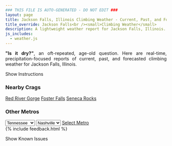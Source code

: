 ```yaml
---
### THIS FILE IS AUTO-GENERATED - DO NOT EDIT ###
layout: page
title: Jackson Falls, Illinois Climbing Weather - Current, Past, and Forecasted
title_override: Jackson Falls<br /><small>Climbing Weather</small>
description: A lightweight weather report for Jackson Falls, Illinois. Optimized for slow internet connections.
js_includes:
  - weather.js
---
```


<section class="measure center lh-copy f5-ns f6 ph2 mv4" style="text-align: justify;">
<strong>"Is it dry?"</strong>, an oft-repeated, age-old question. Here are real-time,
precipitation-focused reports of current, past, and forecasted climbing weather for Jackson Falls, Illinois.
</section>

<p id="settings-toggle" class="mw5 b center tc hover-light-red black-70 pointer">Show Instructions</p>
<section id="settings" class="overflow-hidden" style="display:none;">
    <div class="mv2 ph2 center">
        <div class="fn f6 tc pv2">
            <p class="measure lh-copy center"><strong>Show/hide hourly forecasts</strong> by clicking the desired day.</p>
            <hr class="mw5 p0 mv2 o-60 b0 bt b--light-red light-red bg-light-red">
            <p class="measure lh-copy center"><strong>Current and Past conditions</strong> are measured by the nearest weather station. <strong>Forecast conditions</strong> are calculated and polled separately.</p>
            <hr class="mw5 p0 mv2 o-60 b0 bt b--light-red light-red bg-light-red">
            <p class="measure lh-copy center"><strong>Having issues?</strong> Try <a id="clear-cache" class="no-underline relative fancy-link light-red hover-light-red" href="#">clearing the local cache</a>.</p>
            <hr class="mw5 p0 mv2 o-60 b0 bt b--light-red light-red bg-light-red">
            <p class="measure lh-copy center">Weather data sourced from <a class="no-underline fancy-link relative light-red" target="_blank" href="https://www.weather.gov/documentation/services-web-api">weather.gov</a>.</p>
        </div>
    </div>
</section>
<section id="weather" data-crag="jackson-falls-illinois" class="mv4-ns mv3 ph2 center"></section>
<section id="nearby" class="tc lh-copy">
  <h3>Nearby Crags</h3>
<a class="nowrap no-underline fancy-link relative light-red mh3" href="/crags/red-river-gorge-kentucky-weather.html">Red River Gorge</a>
<a class="nowrap no-underline fancy-link relative light-red mh3" href="/crags/foster-falls-tennessee-weather.html">Foster Falls</a>
<a class="nowrap no-underline fancy-link relative light-red mh3" href="/crags/seneca-rocks-west-virginia-weather.html">Seneca Rocks</a>
</section>
<section id="nearby" class="tc lh-copy">
  <h3>Other Metros</h3>
  <select class="ma1 bg-near-white pa2" id="stateSel">
    <option value="Texas">Texas</option>
    <option value="Washington">Washington</option>
    <option value="Colorado">Colorado</option>
    <option value="Tennessee" selected>Tennessee</option>
    <option value="Utah">Utah</option>
    <option value="California">California</option>
  </select>
  <select class="ma1 bg-near-white pa2" id="citySel">
    <option value="Nashville" selected>Nashville</option>
  </select>
  <a id="selectMetro" class="f6 link dim ph3 pv2 ma1 dib white bg-light-red" href="/crags/nashville-tennessee-weather.html">Select Metro</a>
  <script>
    var states = [];
    states["Texas"] = "Austin"
    states["Washington"] = "Seattle"
    states["Colorado"] = "Denver"
    states["Tennessee"] = "Nashville"
    states["Utah"] = "Salt Lake City"
    states["California"] = "San Francisco|Los Angeles"
  </script>
</section>
{% include feedback.html %}
<p id="issues-toggle" class="mw5 b center tc hover-light-red black-70 pointer">Show Known Issues</p>
<section id="issues" class="overflow-hidden tc f6">
</section>

<script>
  var weekly_PAH_116_58 = {"updated":"2023-07-11T08:02:13+00:00","units":"us","forecastGenerator":"BaselineForecastGenerator","generatedAt":"2023-07-11T08:34:33+00:00","updateTime":"2023-07-11T08:02:13+00:00","validTimes":"2023-07-11T02:00:00+00:00/P7DT23H","elevation":{"unitCode":"wmoUnit:m","value":96.012},"periods":[{"number":1,"name":"Overnight","startTime":"2023-07-11T03:00:00-05:00","endTime":"2023-07-11T06:00:00-05:00","isDaytime":false,"temperature":62,"temperatureUnit":"F","temperatureTrend":null,"probabilityOfPrecipitation":{"unitCode":"wmoUnit:percent","value":null},"dewpoint":{"unitCode":"wmoUnit:degC","value":16.666666666666668},"relativeHumidity":{"unitCode":"wmoUnit:percent","value":99},"windSpeed":"3 mph","windDirection":"SSW","icon":"https://api.weather.gov/icons/land/night/skc?size=medium","shortForecast":"Clear","detailedForecast":"Clear, with a low around 62. South southwest wind around 3 mph."},{"number":2,"name":"Tuesday","startTime":"2023-07-11T06:00:00-05:00","endTime":"2023-07-11T18:00:00-05:00","isDaytime":true,"temperature":91,"temperatureUnit":"F","temperatureTrend":"falling","probabilityOfPrecipitation":{"unitCode":"wmoUnit:percent","value":null},"dewpoint":{"unitCode":"wmoUnit:degC","value":17.22222222222222},"relativeHumidity":{"unitCode":"wmoUnit:percent","value":89},"windSpeed":"1 to 7 mph","windDirection":"SSW","icon":"https://api.weather.gov/icons/land/day/few?size=medium","shortForecast":"Sunny","detailedForecast":"Sunny. High near 91, with temperatures falling to around 89 in the afternoon. South southwest wind 1 to 7 mph."},{"number":3,"name":"Tuesday Night","startTime":"2023-07-11T18:00:00-05:00","endTime":"2023-07-12T06:00:00-05:00","isDaytime":false,"temperature":66,"temperatureUnit":"F","temperatureTrend":null,"probabilityOfPrecipitation":{"unitCode":"wmoUnit:percent","value":null},"dewpoint":{"unitCode":"wmoUnit:degC","value":17.22222222222222},"relativeHumidity":{"unitCode":"wmoUnit:percent","value":84},"windSpeed":"5 mph","windDirection":"S","icon":"https://api.weather.gov/icons/land/night/few?size=medium","shortForecast":"Mostly Clear","detailedForecast":"Mostly clear, with a low around 66. South wind around 5 mph."},{"number":4,"name":"Wednesday","startTime":"2023-07-12T06:00:00-05:00","endTime":"2023-07-12T18:00:00-05:00","isDaytime":true,"temperature":93,"temperatureUnit":"F","temperatureTrend":null,"probabilityOfPrecipitation":{"unitCode":"wmoUnit:percent","value":30},"dewpoint":{"unitCode":"wmoUnit:degC","value":22.22222222222222},"relativeHumidity":{"unitCode":"wmoUnit:percent","value":87},"windSpeed":"3 to 12 mph","windDirection":"S","icon":"https://api.weather.gov/icons/land/day/tsra_hi,20/tsra_hi,30?size=medium","shortForecast":"Chance Showers And Thunderstorms","detailedForecast":"A slight chance of rain showers between 7am and 10am, then a chance of showers and thunderstorms. Mostly sunny, with a high near 93. South wind 3 to 12 mph, with gusts as high as 20 mph. Chance of precipitation is 30%."},{"number":5,"name":"Wednesday Night","startTime":"2023-07-12T18:00:00-05:00","endTime":"2023-07-13T06:00:00-05:00","isDaytime":false,"temperature":74,"temperatureUnit":"F","temperatureTrend":null,"probabilityOfPrecipitation":{"unitCode":"wmoUnit:percent","value":50},"dewpoint":{"unitCode":"wmoUnit:degC","value":25},"relativeHumidity":{"unitCode":"wmoUnit:percent","value":97},"windSpeed":"10 to 14 mph","windDirection":"SSW","icon":"https://api.weather.gov/icons/land/night/tsra_hi,50?size=medium","shortForecast":"Chance Showers And Thunderstorms","detailedForecast":"A chance of showers and thunderstorms. Mostly cloudy, with a low around 74. South southwest wind 10 to 14 mph, with gusts as high as 21 mph. Chance of precipitation is 50%."},{"number":6,"name":"Thursday","startTime":"2023-07-13T06:00:00-05:00","endTime":"2023-07-13T18:00:00-05:00","isDaytime":true,"temperature":94,"temperatureUnit":"F","temperatureTrend":null,"probabilityOfPrecipitation":{"unitCode":"wmoUnit:percent","value":60},"dewpoint":{"unitCode":"wmoUnit:degC","value":26.11111111111111},"relativeHumidity":{"unitCode":"wmoUnit:percent","value":97},"windSpeed":"13 mph","windDirection":"SW","icon":"https://api.weather.gov/icons/land/day/tsra_hi,50/tsra_hi,60?size=medium","shortForecast":"Showers And Thunderstorms Likely","detailedForecast":"Showers and thunderstorms likely. Mostly sunny, with a high near 94. Southwest wind around 13 mph, with gusts as high as 18 mph. Chance of precipitation is 60%."},{"number":7,"name":"Thursday Night","startTime":"2023-07-13T18:00:00-05:00","endTime":"2023-07-14T06:00:00-05:00","isDaytime":false,"temperature":72,"temperatureUnit":"F","temperatureTrend":null,"probabilityOfPrecipitation":{"unitCode":"wmoUnit:percent","value":60},"dewpoint":{"unitCode":"wmoUnit:degC","value":25},"relativeHumidity":{"unitCode":"wmoUnit:percent","value":100},"windSpeed":"6 to 10 mph","windDirection":"SW","icon":"https://api.weather.gov/icons/land/night/tsra_hi,60/tsra_hi,50?size=medium","shortForecast":"Showers And Thunderstorms Likely","detailedForecast":"Showers and thunderstorms likely. Partly cloudy, with a low around 72. Southwest wind 6 to 10 mph. Chance of precipitation is 60%."},{"number":8,"name":"Friday","startTime":"2023-07-14T06:00:00-05:00","endTime":"2023-07-14T18:00:00-05:00","isDaytime":true,"temperature":91,"temperatureUnit":"F","temperatureTrend":null,"probabilityOfPrecipitation":{"unitCode":"wmoUnit:percent","value":null},"dewpoint":{"unitCode":"wmoUnit:degC","value":25},"relativeHumidity":{"unitCode":"wmoUnit:percent","value":100},"windSpeed":"6 to 13 mph","windDirection":"SSW","icon":"https://api.weather.gov/icons/land/day/tsra_hi?size=medium","shortForecast":"Chance Showers And Thunderstorms then Showers And Thunderstorms Likely","detailedForecast":"A chance of showers and thunderstorms before 7am, then showers and thunderstorms likely. Partly sunny, with a high near 91. South southwest wind 6 to 13 mph, with gusts as high as 18 mph."},{"number":9,"name":"Friday Night","startTime":"2023-07-14T18:00:00-05:00","endTime":"2023-07-15T06:00:00-05:00","isDaytime":false,"temperature":72,"temperatureUnit":"F","temperatureTrend":null,"probabilityOfPrecipitation":{"unitCode":"wmoUnit:percent","value":null},"dewpoint":{"unitCode":"wmoUnit:degC","value":24.444444444444443},"relativeHumidity":{"unitCode":"wmoUnit:percent","value":97},"windSpeed":"12 mph","windDirection":"SSW","icon":"https://api.weather.gov/icons/land/night/tsra_hi?size=medium","shortForecast":"Showers And Thunderstorms Likely then Chance Showers And Thunderstorms","detailedForecast":"Showers and thunderstorms likely before 7pm, then a chance of showers and thunderstorms. Partly cloudy, with a low around 72. South southwest wind around 12 mph."},{"number":10,"name":"Saturday","startTime":"2023-07-15T06:00:00-05:00","endTime":"2023-07-15T18:00:00-05:00","isDaytime":true,"temperature":91,"temperatureUnit":"F","temperatureTrend":null,"probabilityOfPrecipitation":{"unitCode":"wmoUnit:percent","value":null},"dewpoint":{"unitCode":"wmoUnit:degC","value":24.444444444444443},"relativeHumidity":{"unitCode":"wmoUnit:percent","value":100},"windSpeed":"14 mph","windDirection":"WSW","icon":"https://api.weather.gov/icons/land/day/tsra_hi?size=medium","shortForecast":"Chance Showers And Thunderstorms","detailedForecast":"A chance of showers and thunderstorms before 7am, then a chance of showers and thunderstorms between 7am and 1pm, then a chance of showers and thunderstorms. Mostly sunny, with a high near 91. West southwest wind around 14 mph, with gusts as high as 20 mph."},{"number":11,"name":"Saturday Night","startTime":"2023-07-15T18:00:00-05:00","endTime":"2023-07-16T06:00:00-05:00","isDaytime":false,"temperature":70,"temperatureUnit":"F","temperatureTrend":null,"probabilityOfPrecipitation":{"unitCode":"wmoUnit:percent","value":null},"dewpoint":{"unitCode":"wmoUnit:degC","value":23.88888888888889},"relativeHumidity":{"unitCode":"wmoUnit:percent","value":100},"windSpeed":"6 to 12 mph","windDirection":"WSW","icon":"https://api.weather.gov/icons/land/night/tsra_hi?size=medium","shortForecast":"Chance Showers And Thunderstorms","detailedForecast":"A chance of showers and thunderstorms before 7pm, then a chance of showers and thunderstorms. Partly cloudy, with a low around 70. West southwest wind 6 to 12 mph."},{"number":12,"name":"Sunday","startTime":"2023-07-16T06:00:00-05:00","endTime":"2023-07-16T18:00:00-05:00","isDaytime":true,"temperature":91,"temperatureUnit":"F","temperatureTrend":null,"probabilityOfPrecipitation":{"unitCode":"wmoUnit:percent","value":null},"dewpoint":{"unitCode":"wmoUnit:degC","value":23.88888888888889},"relativeHumidity":{"unitCode":"wmoUnit:percent","value":100},"windSpeed":"6 to 9 mph","windDirection":"SW","icon":"https://api.weather.gov/icons/land/day/rain_showers/tsra_hi?size=medium","shortForecast":"Slight Chance Rain Showers then Chance Showers And Thunderstorms","detailedForecast":"A slight chance of rain showers before 1pm, then a chance of showers and thunderstorms. Mostly sunny, with a high near 91. Southwest wind 6 to 9 mph."},{"number":13,"name":"Sunday Night","startTime":"2023-07-16T18:00:00-05:00","endTime":"2023-07-17T06:00:00-05:00","isDaytime":false,"temperature":69,"temperatureUnit":"F","temperatureTrend":null,"probabilityOfPrecipitation":{"unitCode":"wmoUnit:percent","value":null},"dewpoint":{"unitCode":"wmoUnit:degC","value":22.77777777777778},"relativeHumidity":{"unitCode":"wmoUnit:percent","value":100},"windSpeed":"8 mph","windDirection":"WSW","icon":"https://api.weather.gov/icons/land/night/tsra_hi?size=medium","shortForecast":"Chance Showers And Thunderstorms","detailedForecast":"A chance of showers and thunderstorms. Partly cloudy, with a low around 69. West southwest wind around 8 mph."},{"number":14,"name":"Monday","startTime":"2023-07-17T06:00:00-05:00","endTime":"2023-07-17T18:00:00-05:00","isDaytime":true,"temperature":91,"temperatureUnit":"F","temperatureTrend":null,"probabilityOfPrecipitation":{"unitCode":"wmoUnit:percent","value":null},"dewpoint":{"unitCode":"wmoUnit:degC","value":23.88888888888889},"relativeHumidity":{"unitCode":"wmoUnit:percent","value":100},"windSpeed":"7 to 12 mph","windDirection":"WSW","icon":"https://api.weather.gov/icons/land/day/tsra_hi?size=medium","shortForecast":"Chance Showers And Thunderstorms","detailedForecast":"A chance of showers and thunderstorms. Mostly sunny, with a high near 91. West southwest wind 7 to 12 mph."}]}
  var hourly_PAH_116_58 = {"@context":["https://geojson.org/geojson-ld/geojson-context.jsonld",{"@version":"1.1","wx":"https://api.weather.gov/ontology#","geo":"http://www.opengis.net/ont/geosparql#","unit":"http://codes.wmo.int/common/unit/","@vocab":"https://api.weather.gov/ontology#"}],"type":"Feature","geometry":{"type":"Polygon","coordinates":[[[-89.0495027,37.1692449],[-89.0507305,37.146962300000006],[-89.0227531,37.145980800000004],[-89.0215195,37.16826330000001],[-89.0495027,37.1692449]]]},"properties":{"updated":"2023-07-11T08:02:13+00:00","units":"us","forecastGenerator":"HourlyForecastGenerator","generatedAt":"2023-07-11T08:34:33+00:00","updateTime":"2023-07-11T08:02:13+00:00","validTimes":"2023-07-11T02:00:00+00:00/P7DT23H","elevation":{"unitCode":"wmoUnit:m","value":96.012},"periods":[{"number":1,"name":"","startTime":"2023-07-11T03:00:00-05:00","endTime":"2023-07-11T04:00:00-05:00","isDaytime":false,"temperature":63,"temperatureUnit":"F","temperatureTrend":null,"probabilityOfPrecipitation":{"unitCode":"wmoUnit:percent","value":0},"dewpoint":{"unitCode":"wmoUnit:degC","value":16.666666666666668},"relativeHumidity":{"unitCode":"wmoUnit:percent","value":97},"windSpeed":"3 mph","windDirection":"S","icon":"https://api.weather.gov/icons/land/night/skc,0?size=small","shortForecast":"Clear","detailedForecast":""},{"number":2,"name":"","startTime":"2023-07-11T04:00:00-05:00","endTime":"2023-07-11T05:00:00-05:00","isDaytime":false,"temperature":62,"temperatureUnit":"F","temperatureTrend":null,"probabilityOfPrecipitation":{"unitCode":"wmoUnit:percent","value":0},"dewpoint":{"unitCode":"wmoUnit:degC","value":16.666666666666668},"relativeHumidity":{"unitCode":"wmoUnit:percent","value":99},"windSpeed":"3 mph","windDirection":"SSW","icon":"https://api.weather.gov/icons/land/night/skc,0?size=small","shortForecast":"Clear","detailedForecast":""},{"number":3,"name":"","startTime":"2023-07-11T05:00:00-05:00","endTime":"2023-07-11T06:00:00-05:00","isDaytime":false,"temperature":63,"temperatureUnit":"F","temperatureTrend":null,"probabilityOfPrecipitation":{"unitCode":"wmoUnit:percent","value":0},"dewpoint":{"unitCode":"wmoUnit:degC","value":16.666666666666668},"relativeHumidity":{"unitCode":"wmoUnit:percent","value":97},"windSpeed":"2 mph","windDirection":"SSW","icon":"https://api.weather.gov/icons/land/night/skc,0?size=small","shortForecast":"Clear","detailedForecast":""},{"number":4,"name":"","startTime":"2023-07-11T06:00:00-05:00","endTime":"2023-07-11T07:00:00-05:00","isDaytime":true,"temperature":65,"temperatureUnit":"F","temperatureTrend":null,"probabilityOfPrecipitation":{"unitCode":"wmoUnit:percent","value":0},"dewpoint":{"unitCode":"wmoUnit:degC","value":16.666666666666668},"relativeHumidity":{"unitCode":"wmoUnit:percent","value":89},"windSpeed":"2 mph","windDirection":"S","icon":"https://api.weather.gov/icons/land/day/skc,0?size=small","shortForecast":"Sunny","detailedForecast":""},{"number":5,"name":"","startTime":"2023-07-11T07:00:00-05:00","endTime":"2023-07-11T08:00:00-05:00","isDaytime":true,"temperature":69,"temperatureUnit":"F","temperatureTrend":null,"probabilityOfPrecipitation":{"unitCode":"wmoUnit:percent","value":0},"dewpoint":{"unitCode":"wmoUnit:degC","value":16.666666666666668},"relativeHumidity":{"unitCode":"wmoUnit:percent","value":79},"windSpeed":"1 mph","windDirection":"S","icon":"https://api.weather.gov/icons/land/day/skc,0?size=small","shortForecast":"Sunny","detailedForecast":""},{"number":6,"name":"","startTime":"2023-07-11T08:00:00-05:00","endTime":"2023-07-11T09:00:00-05:00","isDaytime":true,"temperature":73,"temperatureUnit":"F","temperatureTrend":null,"probabilityOfPrecipitation":{"unitCode":"wmoUnit:percent","value":0},"dewpoint":{"unitCode":"wmoUnit:degC","value":17.22222222222222},"relativeHumidity":{"unitCode":"wmoUnit:percent","value":71},"windSpeed":"3 mph","windDirection":"SSW","icon":"https://api.weather.gov/icons/land/day/skc,0?size=small","shortForecast":"Sunny","detailedForecast":""},{"number":7,"name":"","startTime":"2023-07-11T09:00:00-05:00","endTime":"2023-07-11T10:00:00-05:00","isDaytime":true,"temperature":78,"temperatureUnit":"F","temperatureTrend":null,"probabilityOfPrecipitation":{"unitCode":"wmoUnit:percent","value":0},"dewpoint":{"unitCode":"wmoUnit:degC","value":17.22222222222222},"relativeHumidity":{"unitCode":"wmoUnit:percent","value":60},"windSpeed":"5 mph","windDirection":"SW","icon":"https://api.weather.gov/icons/land/day/skc,0?size=small","shortForecast":"Sunny","detailedForecast":""},{"number":8,"name":"","startTime":"2023-07-11T10:00:00-05:00","endTime":"2023-07-11T11:00:00-05:00","isDaytime":true,"temperature":83,"temperatureUnit":"F","temperatureTrend":null,"probabilityOfPrecipitation":{"unitCode":"wmoUnit:percent","value":0},"dewpoint":{"unitCode":"wmoUnit:degC","value":16.666666666666668},"relativeHumidity":{"unitCode":"wmoUnit:percent","value":50},"windSpeed":"6 mph","windDirection":"SW","icon":"https://api.weather.gov/icons/land/day/skc,0?size=small","shortForecast":"Sunny","detailedForecast":""},{"number":9,"name":"","startTime":"2023-07-11T11:00:00-05:00","endTime":"2023-07-11T12:00:00-05:00","isDaytime":true,"temperature":86,"temperatureUnit":"F","temperatureTrend":null,"probabilityOfPrecipitation":{"unitCode":"wmoUnit:percent","value":0},"dewpoint":{"unitCode":"wmoUnit:degC","value":16.11111111111111},"relativeHumidity":{"unitCode":"wmoUnit:percent","value":43},"windSpeed":"7 mph","windDirection":"SSW","icon":"https://api.weather.gov/icons/land/day/few,0?size=small","shortForecast":"Sunny","detailedForecast":""},{"number":10,"name":"","startTime":"2023-07-11T12:00:00-05:00","endTime":"2023-07-11T13:00:00-05:00","isDaytime":true,"temperature":88,"temperatureUnit":"F","temperatureTrend":null,"probabilityOfPrecipitation":{"unitCode":"wmoUnit:percent","value":0},"dewpoint":{"unitCode":"wmoUnit:degC","value":15.555555555555555},"relativeHumidity":{"unitCode":"wmoUnit:percent","value":39},"windSpeed":"7 mph","windDirection":"SSW","icon":"https://api.weather.gov/icons/land/day/few,0?size=small","shortForecast":"Sunny","detailedForecast":""},{"number":11,"name":"","startTime":"2023-07-11T13:00:00-05:00","endTime":"2023-07-11T14:00:00-05:00","isDaytime":true,"temperature":89,"temperatureUnit":"F","temperatureTrend":null,"probabilityOfPrecipitation":{"unitCode":"wmoUnit:percent","value":0},"dewpoint":{"unitCode":"wmoUnit:degC","value":15.555555555555555},"relativeHumidity":{"unitCode":"wmoUnit:percent","value":38},"windSpeed":"7 mph","windDirection":"SSW","icon":"https://api.weather.gov/icons/land/day/few,0?size=small","shortForecast":"Sunny","detailedForecast":""},{"number":12,"name":"","startTime":"2023-07-11T14:00:00-05:00","endTime":"2023-07-11T15:00:00-05:00","isDaytime":true,"temperature":90,"temperatureUnit":"F","temperatureTrend":null,"probabilityOfPrecipitation":{"unitCode":"wmoUnit:percent","value":0},"dewpoint":{"unitCode":"wmoUnit:degC","value":15.555555555555555},"relativeHumidity":{"unitCode":"wmoUnit:percent","value":37},"windSpeed":"6 mph","windDirection":"SSW","icon":"https://api.weather.gov/icons/land/day/few,0?size=small","shortForecast":"Sunny","detailedForecast":""},{"number":13,"name":"","startTime":"2023-07-11T15:00:00-05:00","endTime":"2023-07-11T16:00:00-05:00","isDaytime":true,"temperature":90,"temperatureUnit":"F","temperatureTrend":null,"probabilityOfPrecipitation":{"unitCode":"wmoUnit:percent","value":0},"dewpoint":{"unitCode":"wmoUnit:degC","value":15.555555555555555},"relativeHumidity":{"unitCode":"wmoUnit:percent","value":37},"windSpeed":"6 mph","windDirection":"SSW","icon":"https://api.weather.gov/icons/land/day/few,0?size=small","shortForecast":"Sunny","detailedForecast":""},{"number":14,"name":"","startTime":"2023-07-11T16:00:00-05:00","endTime":"2023-07-11T17:00:00-05:00","isDaytime":true,"temperature":91,"temperatureUnit":"F","temperatureTrend":null,"probabilityOfPrecipitation":{"unitCode":"wmoUnit:percent","value":0},"dewpoint":{"unitCode":"wmoUnit:degC","value":15},"relativeHumidity":{"unitCode":"wmoUnit:percent","value":34},"windSpeed":"6 mph","windDirection":"SSW","icon":"https://api.weather.gov/icons/land/day/few,0?size=small","shortForecast":"Sunny","detailedForecast":""},{"number":15,"name":"","startTime":"2023-07-11T17:00:00-05:00","endTime":"2023-07-11T18:00:00-05:00","isDaytime":true,"temperature":89,"temperatureUnit":"F","temperatureTrend":null,"probabilityOfPrecipitation":{"unitCode":"wmoUnit:percent","value":0},"dewpoint":{"unitCode":"wmoUnit:degC","value":15},"relativeHumidity":{"unitCode":"wmoUnit:percent","value":37},"windSpeed":"5 mph","windDirection":"S","icon":"https://api.weather.gov/icons/land/day/few,0?size=small","shortForecast":"Sunny","detailedForecast":""},{"number":16,"name":"","startTime":"2023-07-11T18:00:00-05:00","endTime":"2023-07-11T19:00:00-05:00","isDaytime":false,"temperature":89,"temperatureUnit":"F","temperatureTrend":null,"probabilityOfPrecipitation":{"unitCode":"wmoUnit:percent","value":0},"dewpoint":{"unitCode":"wmoUnit:degC","value":15.555555555555555},"relativeHumidity":{"unitCode":"wmoUnit:percent","value":38},"windSpeed":"5 mph","windDirection":"S","icon":"https://api.weather.gov/icons/land/night/few,0?size=small","shortForecast":"Mostly Clear","detailedForecast":""},{"number":17,"name":"","startTime":"2023-07-11T19:00:00-05:00","endTime":"2023-07-11T20:00:00-05:00","isDaytime":false,"temperature":87,"temperatureUnit":"F","temperatureTrend":null,"probabilityOfPrecipitation":{"unitCode":"wmoUnit:percent","value":0},"dewpoint":{"unitCode":"wmoUnit:degC","value":16.11111111111111},"relativeHumidity":{"unitCode":"wmoUnit:percent","value":42},"windSpeed":"5 mph","windDirection":"S","icon":"https://api.weather.gov/icons/land/night/skc,0?size=small","shortForecast":"Clear","detailedForecast":""},{"number":18,"name":"","startTime":"2023-07-11T20:00:00-05:00","endTime":"2023-07-11T21:00:00-05:00","isDaytime":false,"temperature":83,"temperatureUnit":"F","temperatureTrend":null,"probabilityOfPrecipitation":{"unitCode":"wmoUnit:percent","value":0},"dewpoint":{"unitCode":"wmoUnit:degC","value":16.666666666666668},"relativeHumidity":{"unitCode":"wmoUnit:percent","value":50},"windSpeed":"3 mph","windDirection":"S","icon":"https://api.weather.gov/icons/land/night/skc,0?size=small","shortForecast":"Clear","detailedForecast":""},{"number":19,"name":"","startTime":"2023-07-11T21:00:00-05:00","endTime":"2023-07-11T22:00:00-05:00","isDaytime":false,"temperature":77,"temperatureUnit":"F","temperatureTrend":null,"probabilityOfPrecipitation":{"unitCode":"wmoUnit:percent","value":0},"dewpoint":{"unitCode":"wmoUnit:degC","value":17.22222222222222},"relativeHumidity":{"unitCode":"wmoUnit:percent","value":61},"windSpeed":"3 mph","windDirection":"S","icon":"https://api.weather.gov/icons/land/night/skc,0?size=small","shortForecast":"Clear","detailedForecast":""},{"number":20,"name":"","startTime":"2023-07-11T22:00:00-05:00","endTime":"2023-07-11T23:00:00-05:00","isDaytime":false,"temperature":74,"temperatureUnit":"F","temperatureTrend":null,"probabilityOfPrecipitation":{"unitCode":"wmoUnit:percent","value":0},"dewpoint":{"unitCode":"wmoUnit:degC","value":17.22222222222222},"relativeHumidity":{"unitCode":"wmoUnit:percent","value":68},"windSpeed":"3 mph","windDirection":"S","icon":"https://api.weather.gov/icons/land/night/skc,0?size=small","shortForecast":"Clear","detailedForecast":""},{"number":21,"name":"","startTime":"2023-07-11T23:00:00-05:00","endTime":"2023-07-12T00:00:00-05:00","isDaytime":false,"temperature":73,"temperatureUnit":"F","temperatureTrend":null,"probabilityOfPrecipitation":{"unitCode":"wmoUnit:percent","value":0},"dewpoint":{"unitCode":"wmoUnit:degC","value":17.22222222222222},"relativeHumidity":{"unitCode":"wmoUnit:percent","value":70},"windSpeed":"3 mph","windDirection":"S","icon":"https://api.weather.gov/icons/land/night/skc,0?size=small","shortForecast":"Clear","detailedForecast":""},{"number":22,"name":"","startTime":"2023-07-12T00:00:00-05:00","endTime":"2023-07-12T01:00:00-05:00","isDaytime":false,"temperature":71,"temperatureUnit":"F","temperatureTrend":null,"probabilityOfPrecipitation":{"unitCode":"wmoUnit:percent","value":0},"dewpoint":{"unitCode":"wmoUnit:degC","value":17.22222222222222},"relativeHumidity":{"unitCode":"wmoUnit:percent","value":75},"windSpeed":"5 mph","windDirection":"S","icon":"https://api.weather.gov/icons/land/night/skc,0?size=small","shortForecast":"Clear","detailedForecast":""},{"number":23,"name":"","startTime":"2023-07-12T01:00:00-05:00","endTime":"2023-07-12T02:00:00-05:00","isDaytime":false,"temperature":70,"temperatureUnit":"F","temperatureTrend":null,"probabilityOfPrecipitation":{"unitCode":"wmoUnit:percent","value":0},"dewpoint":{"unitCode":"wmoUnit:degC","value":16.666666666666668},"relativeHumidity":{"unitCode":"wmoUnit:percent","value":75},"windSpeed":"3 mph","windDirection":"S","icon":"https://api.weather.gov/icons/land/night/skc,0?size=small","shortForecast":"Clear","detailedForecast":""},{"number":24,"name":"","startTime":"2023-07-12T02:00:00-05:00","endTime":"2023-07-12T03:00:00-05:00","isDaytime":false,"temperature":69,"temperatureUnit":"F","temperatureTrend":null,"probabilityOfPrecipitation":{"unitCode":"wmoUnit:percent","value":0},"dewpoint":{"unitCode":"wmoUnit:degC","value":16.666666666666668},"relativeHumidity":{"unitCode":"wmoUnit:percent","value":78},"windSpeed":"3 mph","windDirection":"S","icon":"https://api.weather.gov/icons/land/night/few,0?size=small","shortForecast":"Mostly Clear","detailedForecast":""},{"number":25,"name":"","startTime":"2023-07-12T03:00:00-05:00","endTime":"2023-07-12T04:00:00-05:00","isDaytime":false,"temperature":68,"temperatureUnit":"F","temperatureTrend":null,"probabilityOfPrecipitation":{"unitCode":"wmoUnit:percent","value":0},"dewpoint":{"unitCode":"wmoUnit:degC","value":16.666666666666668},"relativeHumidity":{"unitCode":"wmoUnit:percent","value":81},"windSpeed":"3 mph","windDirection":"S","icon":"https://api.weather.gov/icons/land/night/few,0?size=small","shortForecast":"Mostly Clear","detailedForecast":""},{"number":26,"name":"","startTime":"2023-07-12T04:00:00-05:00","endTime":"2023-07-12T05:00:00-05:00","isDaytime":false,"temperature":68,"temperatureUnit":"F","temperatureTrend":null,"probabilityOfPrecipitation":{"unitCode":"wmoUnit:percent","value":0},"dewpoint":{"unitCode":"wmoUnit:degC","value":16.666666666666668},"relativeHumidity":{"unitCode":"wmoUnit:percent","value":81},"windSpeed":"2 mph","windDirection":"SSE","icon":"https://api.weather.gov/icons/land/night/few,0?size=small","shortForecast":"Mostly Clear","detailedForecast":""},{"number":27,"name":"","startTime":"2023-07-12T05:00:00-05:00","endTime":"2023-07-12T06:00:00-05:00","isDaytime":false,"temperature":67,"temperatureUnit":"F","temperatureTrend":null,"probabilityOfPrecipitation":{"unitCode":"wmoUnit:percent","value":0},"dewpoint":{"unitCode":"wmoUnit:degC","value":16.666666666666668},"relativeHumidity":{"unitCode":"wmoUnit:percent","value":84},"windSpeed":"3 mph","windDirection":"SSE","icon":"https://api.weather.gov/icons/land/night/few,0?size=small","shortForecast":"Mostly Clear","detailedForecast":""},{"number":28,"name":"","startTime":"2023-07-12T06:00:00-05:00","endTime":"2023-07-12T07:00:00-05:00","isDaytime":true,"temperature":66,"temperatureUnit":"F","temperatureTrend":null,"probabilityOfPrecipitation":{"unitCode":"wmoUnit:percent","value":0},"dewpoint":{"unitCode":"wmoUnit:degC","value":16.666666666666668},"relativeHumidity":{"unitCode":"wmoUnit:percent","value":87},"windSpeed":"3 mph","windDirection":"SSE","icon":"https://api.weather.gov/icons/land/day/few,0?size=small","shortForecast":"Sunny","detailedForecast":""},{"number":29,"name":"","startTime":"2023-07-12T07:00:00-05:00","endTime":"2023-07-12T08:00:00-05:00","isDaytime":true,"temperature":69,"temperatureUnit":"F","temperatureTrend":null,"probabilityOfPrecipitation":{"unitCode":"wmoUnit:percent","value":18},"dewpoint":{"unitCode":"wmoUnit:degC","value":17.77777777777778},"relativeHumidity":{"unitCode":"wmoUnit:percent","value":84},"windSpeed":"3 mph","windDirection":"SSE","icon":"https://api.weather.gov/icons/land/day/rain_showers,18?size=small","shortForecast":"Slight Chance Rain Showers","detailedForecast":""},{"number":30,"name":"","startTime":"2023-07-12T08:00:00-05:00","endTime":"2023-07-12T09:00:00-05:00","isDaytime":true,"temperature":75,"temperatureUnit":"F","temperatureTrend":null,"probabilityOfPrecipitation":{"unitCode":"wmoUnit:percent","value":18},"dewpoint":{"unitCode":"wmoUnit:degC","value":18.333333333333332},"relativeHumidity":{"unitCode":"wmoUnit:percent","value":70},"windSpeed":"6 mph","windDirection":"S","icon":"https://api.weather.gov/icons/land/day/rain_showers,18?size=small","shortForecast":"Slight Chance Rain Showers","detailedForecast":""},{"number":31,"name":"","startTime":"2023-07-12T09:00:00-05:00","endTime":"2023-07-12T10:00:00-05:00","isDaytime":true,"temperature":81,"temperatureUnit":"F","temperatureTrend":null,"probabilityOfPrecipitation":{"unitCode":"wmoUnit:percent","value":18},"dewpoint":{"unitCode":"wmoUnit:degC","value":18.88888888888889},"relativeHumidity":{"unitCode":"wmoUnit:percent","value":61},"windSpeed":"7 mph","windDirection":"S","icon":"https://api.weather.gov/icons/land/day/rain_showers,18?size=small","shortForecast":"Slight Chance Rain Showers","detailedForecast":""},{"number":32,"name":"","startTime":"2023-07-12T10:00:00-05:00","endTime":"2023-07-12T11:00:00-05:00","isDaytime":true,"temperature":86,"temperatureUnit":"F","temperatureTrend":null,"probabilityOfPrecipitation":{"unitCode":"wmoUnit:percent","value":18},"dewpoint":{"unitCode":"wmoUnit:degC","value":19.444444444444443},"relativeHumidity":{"unitCode":"wmoUnit:percent","value":54},"windSpeed":"8 mph","windDirection":"S","icon":"https://api.weather.gov/icons/land/day/tsra_hi,18?size=small","shortForecast":"Slight Chance Showers And Thunderstorms","detailedForecast":""},{"number":33,"name":"","startTime":"2023-07-12T11:00:00-05:00","endTime":"2023-07-12T12:00:00-05:00","isDaytime":true,"temperature":88,"temperatureUnit":"F","temperatureTrend":null,"probabilityOfPrecipitation":{"unitCode":"wmoUnit:percent","value":18},"dewpoint":{"unitCode":"wmoUnit:degC","value":20},"relativeHumidity":{"unitCode":"wmoUnit:percent","value":52},"windSpeed":"9 mph","windDirection":"S","icon":"https://api.weather.gov/icons/land/day/tsra_hi,18?size=small","shortForecast":"Slight Chance Showers And Thunderstorms","detailedForecast":""},{"number":34,"name":"","startTime":"2023-07-12T12:00:00-05:00","endTime":"2023-07-12T13:00:00-05:00","isDaytime":true,"temperature":89,"temperatureUnit":"F","temperatureTrend":null,"probabilityOfPrecipitation":{"unitCode":"wmoUnit:percent","value":18},"dewpoint":{"unitCode":"wmoUnit:degC","value":20},"relativeHumidity":{"unitCode":"wmoUnit:percent","value":50},"windSpeed":"10 mph","windDirection":"SSW","icon":"https://api.weather.gov/icons/land/day/tsra_hi,18?size=small","shortForecast":"Slight Chance Showers And Thunderstorms","detailedForecast":""},{"number":35,"name":"","startTime":"2023-07-12T13:00:00-05:00","endTime":"2023-07-12T14:00:00-05:00","isDaytime":true,"temperature":91,"temperatureUnit":"F","temperatureTrend":null,"probabilityOfPrecipitation":{"unitCode":"wmoUnit:percent","value":33},"dewpoint":{"unitCode":"wmoUnit:degC","value":20},"relativeHumidity":{"unitCode":"wmoUnit:percent","value":47},"windSpeed":"12 mph","windDirection":"SSW","icon":"https://api.weather.gov/icons/land/day/tsra_hi,33?size=small","shortForecast":"Chance Showers And Thunderstorms","detailedForecast":""},{"number":36,"name":"","startTime":"2023-07-12T14:00:00-05:00","endTime":"2023-07-12T15:00:00-05:00","isDaytime":true,"temperature":92,"temperatureUnit":"F","temperatureTrend":null,"probabilityOfPrecipitation":{"unitCode":"wmoUnit:percent","value":33},"dewpoint":{"unitCode":"wmoUnit:degC","value":20.555555555555557},"relativeHumidity":{"unitCode":"wmoUnit:percent","value":47},"windSpeed":"12 mph","windDirection":"SSW","icon":"https://api.weather.gov/icons/land/day/tsra_hi,33?size=small","shortForecast":"Chance Showers And Thunderstorms","detailedForecast":""},{"number":37,"name":"","startTime":"2023-07-12T15:00:00-05:00","endTime":"2023-07-12T16:00:00-05:00","isDaytime":true,"temperature":93,"temperatureUnit":"F","temperatureTrend":null,"probabilityOfPrecipitation":{"unitCode":"wmoUnit:percent","value":33},"dewpoint":{"unitCode":"wmoUnit:degC","value":20.555555555555557},"relativeHumidity":{"unitCode":"wmoUnit:percent","value":46},"windSpeed":"12 mph","windDirection":"SSW","icon":"https://api.weather.gov/icons/land/day/tsra_hi,33?size=small","shortForecast":"Chance Showers And Thunderstorms","detailedForecast":""},{"number":38,"name":"","startTime":"2023-07-12T16:00:00-05:00","endTime":"2023-07-12T17:00:00-05:00","isDaytime":true,"temperature":93,"temperatureUnit":"F","temperatureTrend":null,"probabilityOfPrecipitation":{"unitCode":"wmoUnit:percent","value":33},"dewpoint":{"unitCode":"wmoUnit:degC","value":21.11111111111111},"relativeHumidity":{"unitCode":"wmoUnit:percent","value":47},"windSpeed":"12 mph","windDirection":"SSW","icon":"https://api.weather.gov/icons/land/day/tsra_hi,33?size=small","shortForecast":"Chance Showers And Thunderstorms","detailedForecast":""},{"number":39,"name":"","startTime":"2023-07-12T17:00:00-05:00","endTime":"2023-07-12T18:00:00-05:00","isDaytime":true,"temperature":93,"temperatureUnit":"F","temperatureTrend":null,"probabilityOfPrecipitation":{"unitCode":"wmoUnit:percent","value":33},"dewpoint":{"unitCode":"wmoUnit:degC","value":22.22222222222222},"relativeHumidity":{"unitCode":"wmoUnit:percent","value":51},"windSpeed":"12 mph","windDirection":"SSW","icon":"https://api.weather.gov/icons/land/day/tsra_hi,33?size=small","shortForecast":"Chance Showers And Thunderstorms","detailedForecast":""},{"number":40,"name":"","startTime":"2023-07-12T18:00:00-05:00","endTime":"2023-07-12T19:00:00-05:00","isDaytime":false,"temperature":92,"temperatureUnit":"F","temperatureTrend":null,"probabilityOfPrecipitation":{"unitCode":"wmoUnit:percent","value":33},"dewpoint":{"unitCode":"wmoUnit:degC","value":23.333333333333332},"relativeHumidity":{"unitCode":"wmoUnit:percent","value":57},"windSpeed":"13 mph","windDirection":"S","icon":"https://api.weather.gov/icons/land/night/tsra_hi,33?size=small","shortForecast":"Chance Showers And Thunderstorms","detailedForecast":""},{"number":41,"name":"","startTime":"2023-07-12T19:00:00-05:00","endTime":"2023-07-12T20:00:00-05:00","isDaytime":false,"temperature":89,"temperatureUnit":"F","temperatureTrend":null,"probabilityOfPrecipitation":{"unitCode":"wmoUnit:percent","value":52},"dewpoint":{"unitCode":"wmoUnit:degC","value":24.444444444444443},"relativeHumidity":{"unitCode":"wmoUnit:percent","value":65},"windSpeed":"13 mph","windDirection":"S","icon":"https://api.weather.gov/icons/land/night/tsra_hi,52?size=small","shortForecast":"Chance Showers And Thunderstorms","detailedForecast":""},{"number":42,"name":"","startTime":"2023-07-12T20:00:00-05:00","endTime":"2023-07-12T21:00:00-05:00","isDaytime":false,"temperature":86,"temperatureUnit":"F","temperatureTrend":null,"probabilityOfPrecipitation":{"unitCode":"wmoUnit:percent","value":52},"dewpoint":{"unitCode":"wmoUnit:degC","value":25},"relativeHumidity":{"unitCode":"wmoUnit:percent","value":75},"windSpeed":"12 mph","windDirection":"S","icon":"https://api.weather.gov/icons/land/night/tsra_hi,52?size=small","shortForecast":"Chance Showers And Thunderstorms","detailedForecast":""},{"number":43,"name":"","startTime":"2023-07-12T21:00:00-05:00","endTime":"2023-07-12T22:00:00-05:00","isDaytime":false,"temperature":82,"temperatureUnit":"F","temperatureTrend":null,"probabilityOfPrecipitation":{"unitCode":"wmoUnit:percent","value":52},"dewpoint":{"unitCode":"wmoUnit:degC","value":25},"relativeHumidity":{"unitCode":"wmoUnit:percent","value":85},"windSpeed":"10 mph","windDirection":"SSW","icon":"https://api.weather.gov/icons/land/night/tsra_hi,52?size=small","shortForecast":"Chance Showers And Thunderstorms","detailedForecast":""},{"number":44,"name":"","startTime":"2023-07-12T22:00:00-05:00","endTime":"2023-07-12T23:00:00-05:00","isDaytime":false,"temperature":80,"temperatureUnit":"F","temperatureTrend":null,"probabilityOfPrecipitation":{"unitCode":"wmoUnit:percent","value":52},"dewpoint":{"unitCode":"wmoUnit:degC","value":25},"relativeHumidity":{"unitCode":"wmoUnit:percent","value":91},"windSpeed":"10 mph","windDirection":"SSW","icon":"https://api.weather.gov/icons/land/night/tsra_hi,52?size=small","shortForecast":"Chance Showers And Thunderstorms","detailedForecast":""},{"number":45,"name":"","startTime":"2023-07-12T23:00:00-05:00","endTime":"2023-07-13T00:00:00-05:00","isDaytime":false,"temperature":78,"temperatureUnit":"F","temperatureTrend":null,"probabilityOfPrecipitation":{"unitCode":"wmoUnit:percent","value":52},"dewpoint":{"unitCode":"wmoUnit:degC","value":24.444444444444443},"relativeHumidity":{"unitCode":"wmoUnit:percent","value":94},"windSpeed":"12 mph","windDirection":"SSW","icon":"https://api.weather.gov/icons/land/night/tsra_hi,52?size=small","shortForecast":"Chance Showers And Thunderstorms","detailedForecast":""},{"number":46,"name":"","startTime":"2023-07-13T00:00:00-05:00","endTime":"2023-07-13T01:00:00-05:00","isDaytime":false,"temperature":78,"temperatureUnit":"F","temperatureTrend":null,"probabilityOfPrecipitation":{"unitCode":"wmoUnit:percent","value":52},"dewpoint":{"unitCode":"wmoUnit:degC","value":24.444444444444443},"relativeHumidity":{"unitCode":"wmoUnit:percent","value":94},"windSpeed":"13 mph","windDirection":"SSW","icon":"https://api.weather.gov/icons/land/night/tsra_sct,52?size=small","shortForecast":"Chance Showers And Thunderstorms","detailedForecast":""},{"number":47,"name":"","startTime":"2023-07-13T01:00:00-05:00","endTime":"2023-07-13T02:00:00-05:00","isDaytime":false,"temperature":77,"temperatureUnit":"F","temperatureTrend":null,"probabilityOfPrecipitation":{"unitCode":"wmoUnit:percent","value":53},"dewpoint":{"unitCode":"wmoUnit:degC","value":23.88888888888889},"relativeHumidity":{"unitCode":"wmoUnit:percent","value":94},"windSpeed":"14 mph","windDirection":"SSW","icon":"https://api.weather.gov/icons/land/night/tsra_sct,53?size=small","shortForecast":"Chance Showers And Thunderstorms","detailedForecast":""},{"number":48,"name":"","startTime":"2023-07-13T02:00:00-05:00","endTime":"2023-07-13T03:00:00-05:00","isDaytime":false,"temperature":76,"temperatureUnit":"F","temperatureTrend":null,"probabilityOfPrecipitation":{"unitCode":"wmoUnit:percent","value":53},"dewpoint":{"unitCode":"wmoUnit:degC","value":23.88888888888889},"relativeHumidity":{"unitCode":"wmoUnit:percent","value":97},"windSpeed":"14 mph","windDirection":"SSW","icon":"https://api.weather.gov/icons/land/night/tsra_sct,53?size=small","shortForecast":"Chance Showers And Thunderstorms","detailedForecast":""},{"number":49,"name":"","startTime":"2023-07-13T03:00:00-05:00","endTime":"2023-07-13T04:00:00-05:00","isDaytime":false,"temperature":76,"temperatureUnit":"F","temperatureTrend":null,"probabilityOfPrecipitation":{"unitCode":"wmoUnit:percent","value":53},"dewpoint":{"unitCode":"wmoUnit:degC","value":23.88888888888889},"relativeHumidity":{"unitCode":"wmoUnit:percent","value":97},"windSpeed":"14 mph","windDirection":"SSW","icon":"https://api.weather.gov/icons/land/night/tsra,53?size=small","shortForecast":"Chance Showers And Thunderstorms","detailedForecast":""},{"number":50,"name":"","startTime":"2023-07-13T04:00:00-05:00","endTime":"2023-07-13T05:00:00-05:00","isDaytime":false,"temperature":76,"temperatureUnit":"F","temperatureTrend":null,"probabilityOfPrecipitation":{"unitCode":"wmoUnit:percent","value":53},"dewpoint":{"unitCode":"wmoUnit:degC","value":23.88888888888889},"relativeHumidity":{"unitCode":"wmoUnit:percent","value":97},"windSpeed":"14 mph","windDirection":"SSW","icon":"https://api.weather.gov/icons/land/night/tsra,53?size=small","shortForecast":"Chance Showers And Thunderstorms","detailedForecast":""},{"number":51,"name":"","startTime":"2023-07-13T05:00:00-05:00","endTime":"2023-07-13T06:00:00-05:00","isDaytime":false,"temperature":76,"temperatureUnit":"F","temperatureTrend":null,"probabilityOfPrecipitation":{"unitCode":"wmoUnit:percent","value":53},"dewpoint":{"unitCode":"wmoUnit:degC","value":23.88888888888889},"relativeHumidity":{"unitCode":"wmoUnit:percent","value":97},"windSpeed":"13 mph","windDirection":"SSW","icon":"https://api.weather.gov/icons/land/night/tsra,53?size=small","shortForecast":"Chance Showers And Thunderstorms","detailedForecast":""},{"number":52,"name":"","startTime":"2023-07-13T06:00:00-05:00","endTime":"2023-07-13T07:00:00-05:00","isDaytime":true,"temperature":75,"temperatureUnit":"F","temperatureTrend":null,"probabilityOfPrecipitation":{"unitCode":"wmoUnit:percent","value":53},"dewpoint":{"unitCode":"wmoUnit:degC","value":23.333333333333332},"relativeHumidity":{"unitCode":"wmoUnit:percent","value":97},"windSpeed":"12 mph","windDirection":"SW","icon":"https://api.weather.gov/icons/land/day/tsra,53?size=small","shortForecast":"Chance Showers And Thunderstorms","detailedForecast":""},{"number":53,"name":"","startTime":"2023-07-13T07:00:00-05:00","endTime":"2023-07-13T08:00:00-05:00","isDaytime":true,"temperature":76,"temperatureUnit":"F","temperatureTrend":null,"probabilityOfPrecipitation":{"unitCode":"wmoUnit:percent","value":40},"dewpoint":{"unitCode":"wmoUnit:degC","value":23.333333333333332},"relativeHumidity":{"unitCode":"wmoUnit:percent","value":94},"windSpeed":"10 mph","windDirection":"SW","icon":"https://api.weather.gov/icons/land/day/tsra_sct,40?size=small","shortForecast":"Chance Showers And Thunderstorms","detailedForecast":""},{"number":54,"name":"","startTime":"2023-07-13T08:00:00-05:00","endTime":"2023-07-13T09:00:00-05:00","isDaytime":true,"temperature":78,"temperatureUnit":"F","temperatureTrend":null,"probabilityOfPrecipitation":{"unitCode":"wmoUnit:percent","value":40},"dewpoint":{"unitCode":"wmoUnit:degC","value":23.88888888888889},"relativeHumidity":{"unitCode":"wmoUnit:percent","value":91},"windSpeed":"10 mph","windDirection":"SW","icon":"https://api.weather.gov/icons/land/day/tsra_sct,40?size=small","shortForecast":"Chance Showers And Thunderstorms","detailedForecast":""},{"number":55,"name":"","startTime":"2023-07-13T09:00:00-05:00","endTime":"2023-07-13T10:00:00-05:00","isDaytime":true,"temperature":80,"temperatureUnit":"F","temperatureTrend":null,"probabilityOfPrecipitation":{"unitCode":"wmoUnit:percent","value":40},"dewpoint":{"unitCode":"wmoUnit:degC","value":24.444444444444443},"relativeHumidity":{"unitCode":"wmoUnit:percent","value":88},"windSpeed":"12 mph","windDirection":"SW","icon":"https://api.weather.gov/icons/land/day/tsra_hi,40?size=small","shortForecast":"Chance Showers And Thunderstorms","detailedForecast":""},{"number":56,"name":"","startTime":"2023-07-13T10:00:00-05:00","endTime":"2023-07-13T11:00:00-05:00","isDaytime":true,"temperature":83,"temperatureUnit":"F","temperatureTrend":null,"probabilityOfPrecipitation":{"unitCode":"wmoUnit:percent","value":40},"dewpoint":{"unitCode":"wmoUnit:degC","value":25},"relativeHumidity":{"unitCode":"wmoUnit:percent","value":82},"windSpeed":"13 mph","windDirection":"SW","icon":"https://api.weather.gov/icons/land/day/tsra_hi,40?size=small","shortForecast":"Chance Showers And Thunderstorms","detailedForecast":""},{"number":57,"name":"","startTime":"2023-07-13T11:00:00-05:00","endTime":"2023-07-13T12:00:00-05:00","isDaytime":true,"temperature":86,"temperatureUnit":"F","temperatureTrend":null,"probabilityOfPrecipitation":{"unitCode":"wmoUnit:percent","value":40},"dewpoint":{"unitCode":"wmoUnit:degC","value":25},"relativeHumidity":{"unitCode":"wmoUnit:percent","value":75},"windSpeed":"13 mph","windDirection":"SW","icon":"https://api.weather.gov/icons/land/day/tsra_hi,40?size=small","shortForecast":"Chance Showers And Thunderstorms","detailedForecast":""},{"number":58,"name":"","startTime":"2023-07-13T12:00:00-05:00","endTime":"2023-07-13T13:00:00-05:00","isDaytime":true,"temperature":88,"temperatureUnit":"F","temperatureTrend":null,"probabilityOfPrecipitation":{"unitCode":"wmoUnit:percent","value":40},"dewpoint":{"unitCode":"wmoUnit:degC","value":25},"relativeHumidity":{"unitCode":"wmoUnit:percent","value":70},"windSpeed":"13 mph","windDirection":"WSW","icon":"https://api.weather.gov/icons/land/day/tsra_hi,40?size=small","shortForecast":"Chance Showers And Thunderstorms","detailedForecast":""},{"number":59,"name":"","startTime":"2023-07-13T13:00:00-05:00","endTime":"2023-07-13T14:00:00-05:00","isDaytime":true,"temperature":90,"temperatureUnit":"F","temperatureTrend":null,"probabilityOfPrecipitation":{"unitCode":"wmoUnit:percent","value":56},"dewpoint":{"unitCode":"wmoUnit:degC","value":25},"relativeHumidity":{"unitCode":"wmoUnit:percent","value":66},"windSpeed":"13 mph","windDirection":"WSW","icon":"https://api.weather.gov/icons/land/day/tsra_hi,56?size=small","shortForecast":"Showers And Thunderstorms Likely","detailedForecast":""},{"number":60,"name":"","startTime":"2023-07-13T14:00:00-05:00","endTime":"2023-07-13T15:00:00-05:00","isDaytime":true,"temperature":91,"temperatureUnit":"F","temperatureTrend":null,"probabilityOfPrecipitation":{"unitCode":"wmoUnit:percent","value":56},"dewpoint":{"unitCode":"wmoUnit:degC","value":25.555555555555557},"relativeHumidity":{"unitCode":"wmoUnit:percent","value":66},"windSpeed":"12 mph","windDirection":"WSW","icon":"https://api.weather.gov/icons/land/day/tsra_hi,56?size=small","shortForecast":"Showers And Thunderstorms Likely","detailedForecast":""},{"number":61,"name":"","startTime":"2023-07-13T15:00:00-05:00","endTime":"2023-07-13T16:00:00-05:00","isDaytime":true,"temperature":91,"temperatureUnit":"F","temperatureTrend":null,"probabilityOfPrecipitation":{"unitCode":"wmoUnit:percent","value":56},"dewpoint":{"unitCode":"wmoUnit:degC","value":26.11111111111111},"relativeHumidity":{"unitCode":"wmoUnit:percent","value":68},"windSpeed":"12 mph","windDirection":"WSW","icon":"https://api.weather.gov/icons/land/day/tsra_hi,56?size=small","shortForecast":"Showers And Thunderstorms Likely","detailedForecast":""},{"number":62,"name":"","startTime":"2023-07-13T16:00:00-05:00","endTime":"2023-07-13T17:00:00-05:00","isDaytime":true,"temperature":91,"temperatureUnit":"F","temperatureTrend":null,"probabilityOfPrecipitation":{"unitCode":"wmoUnit:percent","value":56},"dewpoint":{"unitCode":"wmoUnit:degC","value":26.11111111111111},"relativeHumidity":{"unitCode":"wmoUnit:percent","value":68},"windSpeed":"10 mph","windDirection":"WSW","icon":"https://api.weather.gov/icons/land/day/tsra_hi,56?size=small","shortForecast":"Showers And Thunderstorms Likely","detailedForecast":""},{"number":63,"name":"","startTime":"2023-07-13T17:00:00-05:00","endTime":"2023-07-13T18:00:00-05:00","isDaytime":true,"temperature":90,"temperatureUnit":"F","temperatureTrend":null,"probabilityOfPrecipitation":{"unitCode":"wmoUnit:percent","value":56},"dewpoint":{"unitCode":"wmoUnit:degC","value":25.555555555555557},"relativeHumidity":{"unitCode":"wmoUnit:percent","value":68},"windSpeed":"10 mph","windDirection":"WSW","icon":"https://api.weather.gov/icons/land/day/tsra_hi,56?size=small","shortForecast":"Showers And Thunderstorms Likely","detailedForecast":""},{"number":64,"name":"","startTime":"2023-07-13T18:00:00-05:00","endTime":"2023-07-13T19:00:00-05:00","isDaytime":false,"temperature":89,"temperatureUnit":"F","temperatureTrend":null,"probabilityOfPrecipitation":{"unitCode":"wmoUnit:percent","value":56},"dewpoint":{"unitCode":"wmoUnit:degC","value":25},"relativeHumidity":{"unitCode":"wmoUnit:percent","value":68},"windSpeed":"10 mph","windDirection":"WSW","icon":"https://api.weather.gov/icons/land/night/tsra_hi,56?size=small","shortForecast":"Showers And Thunderstorms Likely","detailedForecast":""},{"number":65,"name":"","startTime":"2023-07-13T19:00:00-05:00","endTime":"2023-07-13T20:00:00-05:00","isDaytime":false,"temperature":87,"temperatureUnit":"F","temperatureTrend":null,"probabilityOfPrecipitation":{"unitCode":"wmoUnit:percent","value":42},"dewpoint":{"unitCode":"wmoUnit:degC","value":24.444444444444443},"relativeHumidity":{"unitCode":"wmoUnit:percent","value":70},"windSpeed":"10 mph","windDirection":"SW","icon":"https://api.weather.gov/icons/land/night/tsra_hi,42?size=small","shortForecast":"Chance Showers And Thunderstorms","detailedForecast":""},{"number":66,"name":"","startTime":"2023-07-13T20:00:00-05:00","endTime":"2023-07-13T21:00:00-05:00","isDaytime":false,"temperature":84,"temperatureUnit":"F","temperatureTrend":null,"probabilityOfPrecipitation":{"unitCode":"wmoUnit:percent","value":42},"dewpoint":{"unitCode":"wmoUnit:degC","value":24.444444444444443},"relativeHumidity":{"unitCode":"wmoUnit:percent","value":77},"windSpeed":"9 mph","windDirection":"SW","icon":"https://api.weather.gov/icons/land/night/tsra_hi,42?size=small","shortForecast":"Chance Showers And Thunderstorms","detailedForecast":""},{"number":67,"name":"","startTime":"2023-07-13T21:00:00-05:00","endTime":"2023-07-13T22:00:00-05:00","isDaytime":false,"temperature":81,"temperatureUnit":"F","temperatureTrend":null,"probabilityOfPrecipitation":{"unitCode":"wmoUnit:percent","value":42},"dewpoint":{"unitCode":"wmoUnit:degC","value":25},"relativeHumidity":{"unitCode":"wmoUnit:percent","value":88},"windSpeed":"9 mph","windDirection":"SW","icon":"https://api.weather.gov/icons/land/night/tsra_hi,42?size=small","shortForecast":"Chance Showers And Thunderstorms","detailedForecast":""},{"number":68,"name":"","startTime":"2023-07-13T22:00:00-05:00","endTime":"2023-07-13T23:00:00-05:00","isDaytime":false,"temperature":79,"temperatureUnit":"F","temperatureTrend":null,"probabilityOfPrecipitation":{"unitCode":"wmoUnit:percent","value":42},"dewpoint":{"unitCode":"wmoUnit:degC","value":25},"relativeHumidity":{"unitCode":"wmoUnit:percent","value":94},"windSpeed":"8 mph","windDirection":"SSW","icon":"https://api.weather.gov/icons/land/night/tsra_hi,42?size=small","shortForecast":"Chance Showers And Thunderstorms","detailedForecast":""},{"number":69,"name":"","startTime":"2023-07-13T23:00:00-05:00","endTime":"2023-07-14T00:00:00-05:00","isDaytime":false,"temperature":78,"temperatureUnit":"F","temperatureTrend":null,"probabilityOfPrecipitation":{"unitCode":"wmoUnit:percent","value":42},"dewpoint":{"unitCode":"wmoUnit:degC","value":25},"relativeHumidity":{"unitCode":"wmoUnit:percent","value":97},"windSpeed":"8 mph","windDirection":"SSW","icon":"https://api.weather.gov/icons/land/night/tsra_hi,42?size=small","shortForecast":"Chance Showers And Thunderstorms","detailedForecast":""},{"number":70,"name":"","startTime":"2023-07-14T00:00:00-05:00","endTime":"2023-07-14T01:00:00-05:00","isDaytime":false,"temperature":77,"temperatureUnit":"F","temperatureTrend":null,"probabilityOfPrecipitation":{"unitCode":"wmoUnit:percent","value":42},"dewpoint":{"unitCode":"wmoUnit:degC","value":25},"relativeHumidity":{"unitCode":"wmoUnit:percent","value":100},"windSpeed":"8 mph","windDirection":"SSW","icon":"https://api.weather.gov/icons/land/night/tsra_hi,42?size=small","shortForecast":"Chance Showers And Thunderstorms","detailedForecast":""},{"number":71,"name":"","startTime":"2023-07-14T01:00:00-05:00","endTime":"2023-07-14T02:00:00-05:00","isDaytime":false,"temperature":77,"temperatureUnit":"F","temperatureTrend":null,"probabilityOfPrecipitation":{"unitCode":"wmoUnit:percent","value":47},"dewpoint":{"unitCode":"wmoUnit:degC","value":24.444444444444443},"relativeHumidity":{"unitCode":"wmoUnit:percent","value":97},"windSpeed":"8 mph","windDirection":"SSW","icon":"https://api.weather.gov/icons/land/night/tsra_hi,47?size=small","shortForecast":"Chance Showers And Thunderstorms","detailedForecast":""},{"number":72,"name":"","startTime":"2023-07-14T02:00:00-05:00","endTime":"2023-07-14T03:00:00-05:00","isDaytime":false,"temperature":76,"temperatureUnit":"F","temperatureTrend":null,"probabilityOfPrecipitation":{"unitCode":"wmoUnit:percent","value":47},"dewpoint":{"unitCode":"wmoUnit:degC","value":23.88888888888889},"relativeHumidity":{"unitCode":"wmoUnit:percent","value":97},"windSpeed":"7 mph","windDirection":"SSW","icon":"https://api.weather.gov/icons/land/night/tsra_hi,47?size=small","shortForecast":"Chance Showers And Thunderstorms","detailedForecast":""},{"number":73,"name":"","startTime":"2023-07-14T03:00:00-05:00","endTime":"2023-07-14T04:00:00-05:00","isDaytime":false,"temperature":76,"temperatureUnit":"F","temperatureTrend":null,"probabilityOfPrecipitation":{"unitCode":"wmoUnit:percent","value":47},"dewpoint":{"unitCode":"wmoUnit:degC","value":23.333333333333332},"relativeHumidity":{"unitCode":"wmoUnit:percent","value":94},"windSpeed":"7 mph","windDirection":"SSW","icon":"https://api.weather.gov/icons/land/night/tsra_sct,47?size=small","shortForecast":"Chance Showers And Thunderstorms","detailedForecast":""},{"number":74,"name":"","startTime":"2023-07-14T04:00:00-05:00","endTime":"2023-07-14T05:00:00-05:00","isDaytime":false,"temperature":75,"temperatureUnit":"F","temperatureTrend":null,"probabilityOfPrecipitation":{"unitCode":"wmoUnit:percent","value":47},"dewpoint":{"unitCode":"wmoUnit:degC","value":23.333333333333332},"relativeHumidity":{"unitCode":"wmoUnit:percent","value":97},"windSpeed":"6 mph","windDirection":"SSW","icon":"https://api.weather.gov/icons/land/night/tsra_sct,47?size=small","shortForecast":"Chance Showers And Thunderstorms","detailedForecast":""},{"number":75,"name":"","startTime":"2023-07-14T05:00:00-05:00","endTime":"2023-07-14T06:00:00-05:00","isDaytime":false,"temperature":74,"temperatureUnit":"F","temperatureTrend":null,"probabilityOfPrecipitation":{"unitCode":"wmoUnit:percent","value":47},"dewpoint":{"unitCode":"wmoUnit:degC","value":23.333333333333332},"relativeHumidity":{"unitCode":"wmoUnit:percent","value":100},"windSpeed":"6 mph","windDirection":"SSW","icon":"https://api.weather.gov/icons/land/night/tsra_sct,47?size=small","shortForecast":"Chance Showers And Thunderstorms","detailedForecast":""},{"number":76,"name":"","startTime":"2023-07-14T06:00:00-05:00","endTime":"2023-07-14T07:00:00-05:00","isDaytime":true,"temperature":73,"temperatureUnit":"F","temperatureTrend":null,"probabilityOfPrecipitation":{"unitCode":"wmoUnit:percent","value":47},"dewpoint":{"unitCode":"wmoUnit:degC","value":22.77777777777778},"relativeHumidity":{"unitCode":"wmoUnit:percent","value":100},"windSpeed":"6 mph","windDirection":"SSW","icon":"https://api.weather.gov/icons/land/day/tsra_hi,47?size=small","shortForecast":"Chance Showers And Thunderstorms","detailedForecast":""},{"number":77,"name":"","startTime":"2023-07-14T07:00:00-05:00","endTime":"2023-07-14T08:00:00-05:00","isDaytime":true,"temperature":74,"temperatureUnit":"F","temperatureTrend":null,"probabilityOfPrecipitation":{"unitCode":"wmoUnit:percent","value":45},"dewpoint":{"unitCode":"wmoUnit:degC","value":23.333333333333332},"relativeHumidity":{"unitCode":"wmoUnit:percent","value":100},"windSpeed":"6 mph","windDirection":"S","icon":"https://api.weather.gov/icons/land/day/tsra_hi,45?size=small","shortForecast":"Chance Showers And Thunderstorms","detailedForecast":""},{"number":78,"name":"","startTime":"2023-07-14T08:00:00-05:00","endTime":"2023-07-14T09:00:00-05:00","isDaytime":true,"temperature":76,"temperatureUnit":"F","temperatureTrend":null,"probabilityOfPrecipitation":{"unitCode":"wmoUnit:percent","value":45},"dewpoint":{"unitCode":"wmoUnit:degC","value":24.444444444444443},"relativeHumidity":{"unitCode":"wmoUnit:percent","value":100},"windSpeed":"7 mph","windDirection":"SSW","icon":"https://api.weather.gov/icons/land/day/tsra_hi,45?size=small","shortForecast":"Chance Showers And Thunderstorms","detailedForecast":""},{"number":79,"name":"","startTime":"2023-07-14T09:00:00-05:00","endTime":"2023-07-14T10:00:00-05:00","isDaytime":true,"temperature":80,"temperatureUnit":"F","temperatureTrend":null,"probabilityOfPrecipitation":{"unitCode":"wmoUnit:percent","value":45},"dewpoint":{"unitCode":"wmoUnit:degC","value":25},"relativeHumidity":{"unitCode":"wmoUnit:percent","value":91},"windSpeed":"8 mph","windDirection":"SSW","icon":"https://api.weather.gov/icons/land/day/tsra_hi,45?size=small","shortForecast":"Chance Showers And Thunderstorms","detailedForecast":""},{"number":80,"name":"","startTime":"2023-07-14T10:00:00-05:00","endTime":"2023-07-14T11:00:00-05:00","isDaytime":true,"temperature":83,"temperatureUnit":"F","temperatureTrend":null,"probabilityOfPrecipitation":{"unitCode":"wmoUnit:percent","value":45},"dewpoint":{"unitCode":"wmoUnit:degC","value":25},"relativeHumidity":{"unitCode":"wmoUnit:percent","value":82},"windSpeed":"9 mph","windDirection":"SSW","icon":"https://api.weather.gov/icons/land/day/tsra_hi,45?size=small","shortForecast":"Chance Showers And Thunderstorms","detailedForecast":""},{"number":81,"name":"","startTime":"2023-07-14T11:00:00-05:00","endTime":"2023-07-14T12:00:00-05:00","isDaytime":true,"temperature":85,"temperatureUnit":"F","temperatureTrend":null,"probabilityOfPrecipitation":{"unitCode":"wmoUnit:percent","value":45},"dewpoint":{"unitCode":"wmoUnit:degC","value":25},"relativeHumidity":{"unitCode":"wmoUnit:percent","value":77},"windSpeed":"10 mph","windDirection":"SSW","icon":"https://api.weather.gov/icons/land/day/tsra_hi,45?size=small","shortForecast":"Chance Showers And Thunderstorms","detailedForecast":""},{"number":82,"name":"","startTime":"2023-07-14T12:00:00-05:00","endTime":"2023-07-14T13:00:00-05:00","isDaytime":true,"temperature":86,"temperatureUnit":"F","temperatureTrend":null,"probabilityOfPrecipitation":{"unitCode":"wmoUnit:percent","value":45},"dewpoint":{"unitCode":"wmoUnit:degC","value":24.444444444444443},"relativeHumidity":{"unitCode":"wmoUnit:percent","value":72},"windSpeed":"10 mph","windDirection":"SSW","icon":"https://api.weather.gov/icons/land/day/tsra_hi,45?size=small","shortForecast":"Chance Showers And Thunderstorms","detailedForecast":""},{"number":83,"name":"","startTime":"2023-07-14T13:00:00-05:00","endTime":"2023-07-14T14:00:00-05:00","isDaytime":true,"temperature":87,"temperatureUnit":"F","temperatureTrend":null,"probabilityOfPrecipitation":{"unitCode":"wmoUnit:percent","value":57},"dewpoint":{"unitCode":"wmoUnit:degC","value":24.444444444444443},"relativeHumidity":{"unitCode":"wmoUnit:percent","value":70},"windSpeed":"12 mph","windDirection":"SSW","icon":"https://api.weather.gov/icons/land/day/tsra_sct,57?size=small","shortForecast":"Showers And Thunderstorms Likely","detailedForecast":""},{"number":84,"name":"","startTime":"2023-07-14T14:00:00-05:00","endTime":"2023-07-14T15:00:00-05:00","isDaytime":true,"temperature":88,"temperatureUnit":"F","temperatureTrend":null,"probabilityOfPrecipitation":{"unitCode":"wmoUnit:percent","value":57},"dewpoint":{"unitCode":"wmoUnit:degC","value":24.444444444444443},"relativeHumidity":{"unitCode":"wmoUnit:percent","value":68},"windSpeed":"13 mph","windDirection":"SSW","icon":"https://api.weather.gov/icons/land/day/tsra_hi,57?size=small","shortForecast":"Showers And Thunderstorms Likely","detailedForecast":""},{"number":85,"name":"","startTime":"2023-07-14T15:00:00-05:00","endTime":"2023-07-14T16:00:00-05:00","isDaytime":true,"temperature":89,"temperatureUnit":"F","temperatureTrend":null,"probabilityOfPrecipitation":{"unitCode":"wmoUnit:percent","value":57},"dewpoint":{"unitCode":"wmoUnit:degC","value":25},"relativeHumidity":{"unitCode":"wmoUnit:percent","value":68},"windSpeed":"13 mph","windDirection":"SW","icon":"https://api.weather.gov/icons/land/day/tsra_hi,57?size=small","shortForecast":"Showers And Thunderstorms Likely","detailedForecast":""},{"number":86,"name":"","startTime":"2023-07-14T16:00:00-05:00","endTime":"2023-07-14T17:00:00-05:00","isDaytime":true,"temperature":89,"temperatureUnit":"F","temperatureTrend":null,"probabilityOfPrecipitation":{"unitCode":"wmoUnit:percent","value":57},"dewpoint":{"unitCode":"wmoUnit:degC","value":25},"relativeHumidity":{"unitCode":"wmoUnit:percent","value":68},"windSpeed":"13 mph","windDirection":"SW","icon":"https://api.weather.gov/icons/land/day/tsra_hi,57?size=small","shortForecast":"Showers And Thunderstorms Likely","detailedForecast":""},{"number":87,"name":"","startTime":"2023-07-14T17:00:00-05:00","endTime":"2023-07-14T18:00:00-05:00","isDaytime":true,"temperature":89,"temperatureUnit":"F","temperatureTrend":null,"probabilityOfPrecipitation":{"unitCode":"wmoUnit:percent","value":57},"dewpoint":{"unitCode":"wmoUnit:degC","value":25},"relativeHumidity":{"unitCode":"wmoUnit:percent","value":68},"windSpeed":"13 mph","windDirection":"SW","icon":"https://api.weather.gov/icons/land/day/tsra_hi,57?size=small","shortForecast":"Showers And Thunderstorms Likely","detailedForecast":""},{"number":88,"name":"","startTime":"2023-07-14T18:00:00-05:00","endTime":"2023-07-14T19:00:00-05:00","isDaytime":false,"temperature":88,"temperatureUnit":"F","temperatureTrend":null,"probabilityOfPrecipitation":{"unitCode":"wmoUnit:percent","value":57},"dewpoint":{"unitCode":"wmoUnit:degC","value":24.444444444444443},"relativeHumidity":{"unitCode":"wmoUnit:percent","value":68},"windSpeed":"12 mph","windDirection":"SSW","icon":"https://api.weather.gov/icons/land/night/tsra_hi,57?size=small","shortForecast":"Showers And Thunderstorms Likely","detailedForecast":""},{"number":89,"name":"","startTime":"2023-07-14T19:00:00-05:00","endTime":"2023-07-14T20:00:00-05:00","isDaytime":false,"temperature":87,"temperatureUnit":"F","temperatureTrend":null,"probabilityOfPrecipitation":{"unitCode":"wmoUnit:percent","value":53},"dewpoint":{"unitCode":"wmoUnit:degC","value":24.444444444444443},"relativeHumidity":{"unitCode":"wmoUnit:percent","value":70},"windSpeed":"12 mph","windDirection":"SSW","icon":"https://api.weather.gov/icons/land/night/tsra_hi,53?size=small","shortForecast":"Chance Showers And Thunderstorms","detailedForecast":""},{"number":90,"name":"","startTime":"2023-07-14T20:00:00-05:00","endTime":"2023-07-14T21:00:00-05:00","isDaytime":false,"temperature":84,"temperatureUnit":"F","temperatureTrend":null,"probabilityOfPrecipitation":{"unitCode":"wmoUnit:percent","value":53},"dewpoint":{"unitCode":"wmoUnit:degC","value":24.444444444444443},"relativeHumidity":{"unitCode":"wmoUnit:percent","value":77},"windSpeed":"12 mph","windDirection":"SSW","icon":"https://api.weather.gov/icons/land/night/tsra_hi,53?size=small","shortForecast":"Chance Showers And Thunderstorms","detailedForecast":""},{"number":91,"name":"","startTime":"2023-07-14T21:00:00-05:00","endTime":"2023-07-14T22:00:00-05:00","isDaytime":false,"temperature":81,"temperatureUnit":"F","temperatureTrend":null,"probabilityOfPrecipitation":{"unitCode":"wmoUnit:percent","value":53},"dewpoint":{"unitCode":"wmoUnit:degC","value":24.444444444444443},"relativeHumidity":{"unitCode":"wmoUnit:percent","value":85},"windSpeed":"10 mph","windDirection":"S","icon":"https://api.weather.gov/icons/land/night/tsra_hi,53?size=small","shortForecast":"Chance Showers And Thunderstorms","detailedForecast":""},{"number":92,"name":"","startTime":"2023-07-14T22:00:00-05:00","endTime":"2023-07-14T23:00:00-05:00","isDaytime":false,"temperature":78,"temperatureUnit":"F","temperatureTrend":null,"probabilityOfPrecipitation":{"unitCode":"wmoUnit:percent","value":53},"dewpoint":{"unitCode":"wmoUnit:degC","value":24.444444444444443},"relativeHumidity":{"unitCode":"wmoUnit:percent","value":94},"windSpeed":"10 mph","windDirection":"S","icon":"https://api.weather.gov/icons/land/night/tsra_hi,53?size=small","shortForecast":"Chance Showers And Thunderstorms","detailedForecast":""},{"number":93,"name":"","startTime":"2023-07-14T23:00:00-05:00","endTime":"2023-07-15T00:00:00-05:00","isDaytime":false,"temperature":77,"temperatureUnit":"F","temperatureTrend":null,"probabilityOfPrecipitation":{"unitCode":"wmoUnit:percent","value":53},"dewpoint":{"unitCode":"wmoUnit:degC","value":24.444444444444443},"relativeHumidity":{"unitCode":"wmoUnit:percent","value":97},"windSpeed":"10 mph","windDirection":"SSW","icon":"https://api.weather.gov/icons/land/night/tsra_hi,53?size=small","shortForecast":"Chance Showers And Thunderstorms","detailedForecast":""},{"number":94,"name":"","startTime":"2023-07-15T00:00:00-05:00","endTime":"2023-07-15T01:00:00-05:00","isDaytime":false,"temperature":77,"temperatureUnit":"F","temperatureTrend":null,"probabilityOfPrecipitation":{"unitCode":"wmoUnit:percent","value":53},"dewpoint":{"unitCode":"wmoUnit:degC","value":23.88888888888889},"relativeHumidity":{"unitCode":"wmoUnit:percent","value":94},"windSpeed":"10 mph","windDirection":"SSW","icon":"https://api.weather.gov/icons/land/night/tsra_hi,53?size=small","shortForecast":"Chance Showers And Thunderstorms","detailedForecast":""},{"number":95,"name":"","startTime":"2023-07-15T01:00:00-05:00","endTime":"2023-07-15T02:00:00-05:00","isDaytime":false,"temperature":77,"temperatureUnit":"F","temperatureTrend":null,"probabilityOfPrecipitation":{"unitCode":"wmoUnit:percent","value":51},"dewpoint":{"unitCode":"wmoUnit:degC","value":23.88888888888889},"relativeHumidity":{"unitCode":"wmoUnit:percent","value":94},"windSpeed":"10 mph","windDirection":"SSW","icon":"https://api.weather.gov/icons/land/night/tsra_hi,51?size=small","shortForecast":"Chance Showers And Thunderstorms","detailedForecast":""},{"number":96,"name":"","startTime":"2023-07-15T02:00:00-05:00","endTime":"2023-07-15T03:00:00-05:00","isDaytime":false,"temperature":76,"temperatureUnit":"F","temperatureTrend":null,"probabilityOfPrecipitation":{"unitCode":"wmoUnit:percent","value":51},"dewpoint":{"unitCode":"wmoUnit:degC","value":23.88888888888889},"relativeHumidity":{"unitCode":"wmoUnit:percent","value":97},"windSpeed":"10 mph","windDirection":"SW","icon":"https://api.weather.gov/icons/land/night/tsra_hi,51?size=small","shortForecast":"Chance Showers And Thunderstorms","detailedForecast":""},{"number":97,"name":"","startTime":"2023-07-15T03:00:00-05:00","endTime":"2023-07-15T04:00:00-05:00","isDaytime":false,"temperature":76,"temperatureUnit":"F","temperatureTrend":null,"probabilityOfPrecipitation":{"unitCode":"wmoUnit:percent","value":51},"dewpoint":{"unitCode":"wmoUnit:degC","value":23.333333333333332},"relativeHumidity":{"unitCode":"wmoUnit:percent","value":94},"windSpeed":"12 mph","windDirection":"SW","icon":"https://api.weather.gov/icons/land/night/tsra_sct,51?size=small","shortForecast":"Chance Showers And Thunderstorms","detailedForecast":""},{"number":98,"name":"","startTime":"2023-07-15T04:00:00-05:00","endTime":"2023-07-15T05:00:00-05:00","isDaytime":false,"temperature":75,"temperatureUnit":"F","temperatureTrend":null,"probabilityOfPrecipitation":{"unitCode":"wmoUnit:percent","value":51},"dewpoint":{"unitCode":"wmoUnit:degC","value":23.333333333333332},"relativeHumidity":{"unitCode":"wmoUnit:percent","value":97},"windSpeed":"12 mph","windDirection":"WSW","icon":"https://api.weather.gov/icons/land/night/tsra_sct,51?size=small","shortForecast":"Chance Showers And Thunderstorms","detailedForecast":""},{"number":99,"name":"","startTime":"2023-07-15T05:00:00-05:00","endTime":"2023-07-15T06:00:00-05:00","isDaytime":false,"temperature":74,"temperatureUnit":"F","temperatureTrend":null,"probabilityOfPrecipitation":{"unitCode":"wmoUnit:percent","value":51},"dewpoint":{"unitCode":"wmoUnit:degC","value":22.77777777777778},"relativeHumidity":{"unitCode":"wmoUnit:percent","value":97},"windSpeed":"12 mph","windDirection":"WSW","icon":"https://api.weather.gov/icons/land/night/tsra_sct,51?size=small","shortForecast":"Chance Showers And Thunderstorms","detailedForecast":""},{"number":100,"name":"","startTime":"2023-07-15T06:00:00-05:00","endTime":"2023-07-15T07:00:00-05:00","isDaytime":true,"temperature":73,"temperatureUnit":"F","temperatureTrend":null,"probabilityOfPrecipitation":{"unitCode":"wmoUnit:percent","value":51},"dewpoint":{"unitCode":"wmoUnit:degC","value":22.77777777777778},"relativeHumidity":{"unitCode":"wmoUnit:percent","value":100},"windSpeed":"12 mph","windDirection":"SW","icon":"https://api.weather.gov/icons/land/day/tsra_hi,51?size=small","shortForecast":"Chance Showers And Thunderstorms","detailedForecast":""},{"number":101,"name":"","startTime":"2023-07-15T07:00:00-05:00","endTime":"2023-07-15T08:00:00-05:00","isDaytime":true,"temperature":74,"temperatureUnit":"F","temperatureTrend":null,"probabilityOfPrecipitation":{"unitCode":"wmoUnit:percent","value":27},"dewpoint":{"unitCode":"wmoUnit:degC","value":22.77777777777778},"relativeHumidity":{"unitCode":"wmoUnit:percent","value":97},"windSpeed":"12 mph","windDirection":"SW","icon":"https://api.weather.gov/icons/land/day/tsra_hi,27?size=small","shortForecast":"Chance Showers And Thunderstorms","detailedForecast":""},{"number":102,"name":"","startTime":"2023-07-15T08:00:00-05:00","endTime":"2023-07-15T09:00:00-05:00","isDaytime":true,"temperature":76,"temperatureUnit":"F","temperatureTrend":null,"probabilityOfPrecipitation":{"unitCode":"wmoUnit:percent","value":27},"dewpoint":{"unitCode":"wmoUnit:degC","value":23.333333333333332},"relativeHumidity":{"unitCode":"wmoUnit:percent","value":94},"windSpeed":"12 mph","windDirection":"WSW","icon":"https://api.weather.gov/icons/land/day/tsra_hi,27?size=small","shortForecast":"Chance Showers And Thunderstorms","detailedForecast":""},{"number":103,"name":"","startTime":"2023-07-15T09:00:00-05:00","endTime":"2023-07-15T10:00:00-05:00","isDaytime":true,"temperature":80,"temperatureUnit":"F","temperatureTrend":null,"probabilityOfPrecipitation":{"unitCode":"wmoUnit:percent","value":27},"dewpoint":{"unitCode":"wmoUnit:degC","value":23.88888888888889},"relativeHumidity":{"unitCode":"wmoUnit:percent","value":85},"windSpeed":"12 mph","windDirection":"WSW","icon":"https://api.weather.gov/icons/land/day/tsra_hi,27?size=small","shortForecast":"Chance Showers And Thunderstorms","detailedForecast":""},{"number":104,"name":"","startTime":"2023-07-15T10:00:00-05:00","endTime":"2023-07-15T11:00:00-05:00","isDaytime":true,"temperature":83,"temperatureUnit":"F","temperatureTrend":null,"probabilityOfPrecipitation":{"unitCode":"wmoUnit:percent","value":27},"dewpoint":{"unitCode":"wmoUnit:degC","value":24.444444444444443},"relativeHumidity":{"unitCode":"wmoUnit:percent","value":80},"windSpeed":"12 mph","windDirection":"WSW","icon":"https://api.weather.gov/icons/land/day/tsra_hi,27?size=small","shortForecast":"Chance Showers And Thunderstorms","detailedForecast":""},{"number":105,"name":"","startTime":"2023-07-15T11:00:00-05:00","endTime":"2023-07-15T12:00:00-05:00","isDaytime":true,"temperature":86,"temperatureUnit":"F","temperatureTrend":null,"probabilityOfPrecipitation":{"unitCode":"wmoUnit:percent","value":27},"dewpoint":{"unitCode":"wmoUnit:degC","value":24.444444444444443},"relativeHumidity":{"unitCode":"wmoUnit:percent","value":72},"windSpeed":"13 mph","windDirection":"WSW","icon":"https://api.weather.gov/icons/land/day/tsra_hi,27?size=small","shortForecast":"Chance Showers And Thunderstorms","detailedForecast":""},{"number":106,"name":"","startTime":"2023-07-15T12:00:00-05:00","endTime":"2023-07-15T13:00:00-05:00","isDaytime":true,"temperature":88,"temperatureUnit":"F","temperatureTrend":null,"probabilityOfPrecipitation":{"unitCode":"wmoUnit:percent","value":27},"dewpoint":{"unitCode":"wmoUnit:degC","value":24.444444444444443},"relativeHumidity":{"unitCode":"wmoUnit:percent","value":68},"windSpeed":"13 mph","windDirection":"W","icon":"https://api.weather.gov/icons/land/day/tsra_hi,27?size=small","shortForecast":"Chance Showers And Thunderstorms","detailedForecast":""},{"number":107,"name":"","startTime":"2023-07-15T13:00:00-05:00","endTime":"2023-07-15T14:00:00-05:00","isDaytime":true,"temperature":89,"temperatureUnit":"F","temperatureTrend":null,"probabilityOfPrecipitation":{"unitCode":"wmoUnit:percent","value":44},"dewpoint":{"unitCode":"wmoUnit:degC","value":24.444444444444443},"relativeHumidity":{"unitCode":"wmoUnit:percent","value":66},"windSpeed":"14 mph","windDirection":"W","icon":"https://api.weather.gov/icons/land/day/tsra_hi,44?size=small","shortForecast":"Chance Showers And Thunderstorms","detailedForecast":""},{"number":108,"name":"","startTime":"2023-07-15T14:00:00-05:00","endTime":"2023-07-15T15:00:00-05:00","isDaytime":true,"temperature":90,"temperatureUnit":"F","temperatureTrend":null,"probabilityOfPrecipitation":{"unitCode":"wmoUnit:percent","value":44},"dewpoint":{"unitCode":"wmoUnit:degC","value":24.444444444444443},"relativeHumidity":{"unitCode":"wmoUnit:percent","value":64},"windSpeed":"14 mph","windDirection":"W","icon":"https://api.weather.gov/icons/land/day/tsra_hi,44?size=small","shortForecast":"Chance Showers And Thunderstorms","detailedForecast":""},{"number":109,"name":"","startTime":"2023-07-15T15:00:00-05:00","endTime":"2023-07-15T16:00:00-05:00","isDaytime":true,"temperature":90,"temperatureUnit":"F","temperatureTrend":null,"probabilityOfPrecipitation":{"unitCode":"wmoUnit:percent","value":44},"dewpoint":{"unitCode":"wmoUnit:degC","value":24.444444444444443},"relativeHumidity":{"unitCode":"wmoUnit:percent","value":64},"windSpeed":"14 mph","windDirection":"W","icon":"https://api.weather.gov/icons/land/day/tsra_hi,44?size=small","shortForecast":"Chance Showers And Thunderstorms","detailedForecast":""},{"number":110,"name":"","startTime":"2023-07-15T16:00:00-05:00","endTime":"2023-07-15T17:00:00-05:00","isDaytime":true,"temperature":89,"temperatureUnit":"F","temperatureTrend":null,"probabilityOfPrecipitation":{"unitCode":"wmoUnit:percent","value":44},"dewpoint":{"unitCode":"wmoUnit:degC","value":24.444444444444443},"relativeHumidity":{"unitCode":"wmoUnit:percent","value":66},"windSpeed":"13 mph","windDirection":"W","icon":"https://api.weather.gov/icons/land/day/tsra_hi,44?size=small","shortForecast":"Chance Showers And Thunderstorms","detailedForecast":""},{"number":111,"name":"","startTime":"2023-07-15T17:00:00-05:00","endTime":"2023-07-15T18:00:00-05:00","isDaytime":true,"temperature":88,"temperatureUnit":"F","temperatureTrend":null,"probabilityOfPrecipitation":{"unitCode":"wmoUnit:percent","value":44},"dewpoint":{"unitCode":"wmoUnit:degC","value":23.88888888888889},"relativeHumidity":{"unitCode":"wmoUnit:percent","value":66},"windSpeed":"12 mph","windDirection":"W","icon":"https://api.weather.gov/icons/land/day/tsra_hi,44?size=small","shortForecast":"Chance Showers And Thunderstorms","detailedForecast":""},{"number":112,"name":"","startTime":"2023-07-15T18:00:00-05:00","endTime":"2023-07-15T19:00:00-05:00","isDaytime":false,"temperature":87,"temperatureUnit":"F","temperatureTrend":null,"probabilityOfPrecipitation":{"unitCode":"wmoUnit:percent","value":44},"dewpoint":{"unitCode":"wmoUnit:degC","value":23.88888888888889},"relativeHumidity":{"unitCode":"wmoUnit:percent","value":68},"windSpeed":"12 mph","windDirection":"W","icon":"https://api.weather.gov/icons/land/night/tsra_hi,44?size=small","shortForecast":"Chance Showers And Thunderstorms","detailedForecast":""},{"number":113,"name":"","startTime":"2023-07-15T19:00:00-05:00","endTime":"2023-07-15T20:00:00-05:00","isDaytime":false,"temperature":85,"temperatureUnit":"F","temperatureTrend":null,"probabilityOfPrecipitation":{"unitCode":"wmoUnit:percent","value":25},"dewpoint":{"unitCode":"wmoUnit:degC","value":23.333333333333332},"relativeHumidity":{"unitCode":"wmoUnit:percent","value":70},"windSpeed":"10 mph","windDirection":"W","icon":"https://api.weather.gov/icons/land/night/tsra_hi,25?size=small","shortForecast":"Chance Showers And Thunderstorms","detailedForecast":""},{"number":114,"name":"","startTime":"2023-07-15T20:00:00-05:00","endTime":"2023-07-15T21:00:00-05:00","isDaytime":false,"temperature":82,"temperatureUnit":"F","temperatureTrend":null,"probabilityOfPrecipitation":{"unitCode":"wmoUnit:percent","value":25},"dewpoint":{"unitCode":"wmoUnit:degC","value":23.333333333333332},"relativeHumidity":{"unitCode":"wmoUnit:percent","value":77},"windSpeed":"9 mph","windDirection":"WNW","icon":"https://api.weather.gov/icons/land/night/tsra_hi,25?size=small","shortForecast":"Chance Showers And Thunderstorms","detailedForecast":""},{"number":115,"name":"","startTime":"2023-07-15T21:00:00-05:00","endTime":"2023-07-15T22:00:00-05:00","isDaytime":false,"temperature":79,"temperatureUnit":"F","temperatureTrend":null,"probabilityOfPrecipitation":{"unitCode":"wmoUnit:percent","value":25},"dewpoint":{"unitCode":"wmoUnit:degC","value":23.333333333333332},"relativeHumidity":{"unitCode":"wmoUnit:percent","value":85},"windSpeed":"9 mph","windDirection":"WNW","icon":"https://api.weather.gov/icons/land/night/tsra_hi,25?size=small","shortForecast":"Chance Showers And Thunderstorms","detailedForecast":""},{"number":116,"name":"","startTime":"2023-07-15T22:00:00-05:00","endTime":"2023-07-15T23:00:00-05:00","isDaytime":false,"temperature":77,"temperatureUnit":"F","temperatureTrend":null,"probabilityOfPrecipitation":{"unitCode":"wmoUnit:percent","value":25},"dewpoint":{"unitCode":"wmoUnit:degC","value":23.333333333333332},"relativeHumidity":{"unitCode":"wmoUnit:percent","value":90},"windSpeed":"8 mph","windDirection":"WNW","icon":"https://api.weather.gov/icons/land/night/tsra_hi,25?size=small","shortForecast":"Chance Showers And Thunderstorms","detailedForecast":""},{"number":117,"name":"","startTime":"2023-07-15T23:00:00-05:00","endTime":"2023-07-16T00:00:00-05:00","isDaytime":false,"temperature":76,"temperatureUnit":"F","temperatureTrend":null,"probabilityOfPrecipitation":{"unitCode":"wmoUnit:percent","value":25},"dewpoint":{"unitCode":"wmoUnit:degC","value":23.333333333333332},"relativeHumidity":{"unitCode":"wmoUnit:percent","value":94},"windSpeed":"7 mph","windDirection":"W","icon":"https://api.weather.gov/icons/land/night/tsra_hi,25?size=small","shortForecast":"Chance Showers And Thunderstorms","detailedForecast":""},{"number":118,"name":"","startTime":"2023-07-16T00:00:00-05:00","endTime":"2023-07-16T01:00:00-05:00","isDaytime":false,"temperature":75,"temperatureUnit":"F","temperatureTrend":null,"probabilityOfPrecipitation":{"unitCode":"wmoUnit:percent","value":25},"dewpoint":{"unitCode":"wmoUnit:degC","value":22.77777777777778},"relativeHumidity":{"unitCode":"wmoUnit:percent","value":94},"windSpeed":"7 mph","windDirection":"SW","icon":"https://api.weather.gov/icons/land/night/tsra_hi,25?size=small","shortForecast":"Chance Showers And Thunderstorms","detailedForecast":""},{"number":119,"name":"","startTime":"2023-07-16T01:00:00-05:00","endTime":"2023-07-16T02:00:00-05:00","isDaytime":false,"temperature":74,"temperatureUnit":"F","temperatureTrend":null,"probabilityOfPrecipitation":{"unitCode":"wmoUnit:percent","value":19},"dewpoint":{"unitCode":"wmoUnit:degC","value":22.77777777777778},"relativeHumidity":{"unitCode":"wmoUnit:percent","value":97},"windSpeed":"6 mph","windDirection":"SSW","icon":"https://api.weather.gov/icons/land/night/rain_showers,19?size=small","shortForecast":"Slight Chance Rain Showers","detailedForecast":""},{"number":120,"name":"","startTime":"2023-07-16T02:00:00-05:00","endTime":"2023-07-16T03:00:00-05:00","isDaytime":false,"temperature":73,"temperatureUnit":"F","temperatureTrend":null,"probabilityOfPrecipitation":{"unitCode":"wmoUnit:percent","value":19},"dewpoint":{"unitCode":"wmoUnit:degC","value":22.77777777777778},"relativeHumidity":{"unitCode":"wmoUnit:percent","value":100},"windSpeed":"6 mph","windDirection":"S","icon":"https://api.weather.gov/icons/land/night/rain_showers,19?size=small","shortForecast":"Slight Chance Rain Showers","detailedForecast":""},{"number":121,"name":"","startTime":"2023-07-16T03:00:00-05:00","endTime":"2023-07-16T04:00:00-05:00","isDaytime":false,"temperature":72,"temperatureUnit":"F","temperatureTrend":null,"probabilityOfPrecipitation":{"unitCode":"wmoUnit:percent","value":19},"dewpoint":{"unitCode":"wmoUnit:degC","value":22.22222222222222},"relativeHumidity":{"unitCode":"wmoUnit:percent","value":100},"windSpeed":"6 mph","windDirection":"E","icon":"https://api.weather.gov/icons/land/night/rain_showers,19?size=small","shortForecast":"Slight Chance Rain Showers","detailedForecast":""},{"number":122,"name":"","startTime":"2023-07-16T04:00:00-05:00","endTime":"2023-07-16T05:00:00-05:00","isDaytime":false,"temperature":72,"temperatureUnit":"F","temperatureTrend":null,"probabilityOfPrecipitation":{"unitCode":"wmoUnit:percent","value":19},"dewpoint":{"unitCode":"wmoUnit:degC","value":22.22222222222222},"relativeHumidity":{"unitCode":"wmoUnit:percent","value":100},"windSpeed":"6 mph","windDirection":"ENE","icon":"https://api.weather.gov/icons/land/night/rain_showers,19?size=small","shortForecast":"Slight Chance Rain Showers","detailedForecast":""},{"number":123,"name":"","startTime":"2023-07-16T05:00:00-05:00","endTime":"2023-07-16T06:00:00-05:00","isDaytime":false,"temperature":72,"temperatureUnit":"F","temperatureTrend":null,"probabilityOfPrecipitation":{"unitCode":"wmoUnit:percent","value":19},"dewpoint":{"unitCode":"wmoUnit:degC","value":22.22222222222222},"relativeHumidity":{"unitCode":"wmoUnit:percent","value":100},"windSpeed":"6 mph","windDirection":"E","icon":"https://api.weather.gov/icons/land/night/rain_showers,19?size=small","shortForecast":"Slight Chance Rain Showers","detailedForecast":""},{"number":124,"name":"","startTime":"2023-07-16T06:00:00-05:00","endTime":"2023-07-16T07:00:00-05:00","isDaytime":true,"temperature":72,"temperatureUnit":"F","temperatureTrend":null,"probabilityOfPrecipitation":{"unitCode":"wmoUnit:percent","value":19},"dewpoint":{"unitCode":"wmoUnit:degC","value":22.22222222222222},"relativeHumidity":{"unitCode":"wmoUnit:percent","value":100},"windSpeed":"6 mph","windDirection":"S","icon":"https://api.weather.gov/icons/land/day/rain_showers,19?size=small","shortForecast":"Slight Chance Rain Showers","detailedForecast":""},{"number":125,"name":"","startTime":"2023-07-16T07:00:00-05:00","endTime":"2023-07-16T08:00:00-05:00","isDaytime":true,"temperature":73,"temperatureUnit":"F","temperatureTrend":null,"probabilityOfPrecipitation":{"unitCode":"wmoUnit:percent","value":15},"dewpoint":{"unitCode":"wmoUnit:degC","value":22.22222222222222},"relativeHumidity":{"unitCode":"wmoUnit:percent","value":97},"windSpeed":"6 mph","windDirection":"SSW","icon":"https://api.weather.gov/icons/land/day/rain_showers,15?size=small","shortForecast":"Slight Chance Rain Showers","detailedForecast":""},{"number":126,"name":"","startTime":"2023-07-16T08:00:00-05:00","endTime":"2023-07-16T09:00:00-05:00","isDaytime":true,"temperature":76,"temperatureUnit":"F","temperatureTrend":null,"probabilityOfPrecipitation":{"unitCode":"wmoUnit:percent","value":15},"dewpoint":{"unitCode":"wmoUnit:degC","value":22.77777777777778},"relativeHumidity":{"unitCode":"wmoUnit:percent","value":90},"windSpeed":"6 mph","windDirection":"SW","icon":"https://api.weather.gov/icons/land/day/rain_showers,15?size=small","shortForecast":"Slight Chance Rain Showers","detailedForecast":""},{"number":127,"name":"","startTime":"2023-07-16T09:00:00-05:00","endTime":"2023-07-16T10:00:00-05:00","isDaytime":true,"temperature":80,"temperatureUnit":"F","temperatureTrend":null,"probabilityOfPrecipitation":{"unitCode":"wmoUnit:percent","value":15},"dewpoint":{"unitCode":"wmoUnit:degC","value":23.333333333333332},"relativeHumidity":{"unitCode":"wmoUnit:percent","value":82},"windSpeed":"7 mph","windDirection":"SW","icon":"https://api.weather.gov/icons/land/day/rain_showers,15?size=small","shortForecast":"Slight Chance Rain Showers","detailedForecast":""},{"number":128,"name":"","startTime":"2023-07-16T10:00:00-05:00","endTime":"2023-07-16T11:00:00-05:00","isDaytime":true,"temperature":84,"temperatureUnit":"F","temperatureTrend":null,"probabilityOfPrecipitation":{"unitCode":"wmoUnit:percent","value":15},"dewpoint":{"unitCode":"wmoUnit:degC","value":23.88888888888889},"relativeHumidity":{"unitCode":"wmoUnit:percent","value":74},"windSpeed":"7 mph","windDirection":"SW","icon":"https://api.weather.gov/icons/land/day/rain_showers,15?size=small","shortForecast":"Slight Chance Rain Showers","detailedForecast":""},{"number":129,"name":"","startTime":"2023-07-16T11:00:00-05:00","endTime":"2023-07-16T12:00:00-05:00","isDaytime":true,"temperature":86,"temperatureUnit":"F","temperatureTrend":null,"probabilityOfPrecipitation":{"unitCode":"wmoUnit:percent","value":15},"dewpoint":{"unitCode":"wmoUnit:degC","value":23.88888888888889},"relativeHumidity":{"unitCode":"wmoUnit:percent","value":70},"windSpeed":"8 mph","windDirection":"WSW","icon":"https://api.weather.gov/icons/land/day/rain_showers,15?size=small","shortForecast":"Slight Chance Rain Showers","detailedForecast":""},{"number":130,"name":"","startTime":"2023-07-16T12:00:00-05:00","endTime":"2023-07-16T13:00:00-05:00","isDaytime":true,"temperature":88,"temperatureUnit":"F","temperatureTrend":null,"probabilityOfPrecipitation":{"unitCode":"wmoUnit:percent","value":15},"dewpoint":{"unitCode":"wmoUnit:degC","value":23.88888888888889},"relativeHumidity":{"unitCode":"wmoUnit:percent","value":66},"windSpeed":"9 mph","windDirection":"WSW","icon":"https://api.weather.gov/icons/land/day/rain_showers,15?size=small","shortForecast":"Slight Chance Rain Showers","detailedForecast":""},{"number":131,"name":"","startTime":"2023-07-16T13:00:00-05:00","endTime":"2023-07-16T14:00:00-05:00","isDaytime":true,"temperature":89,"temperatureUnit":"F","temperatureTrend":null,"probabilityOfPrecipitation":{"unitCode":"wmoUnit:percent","value":25},"dewpoint":{"unitCode":"wmoUnit:degC","value":23.333333333333332},"relativeHumidity":{"unitCode":"wmoUnit:percent","value":61},"windSpeed":"9 mph","windDirection":"WSW","icon":"https://api.weather.gov/icons/land/day/tsra_hi,25?size=small","shortForecast":"Chance Showers And Thunderstorms","detailedForecast":""},{"number":132,"name":"","startTime":"2023-07-16T14:00:00-05:00","endTime":"2023-07-16T15:00:00-05:00","isDaytime":true,"temperature":90,"temperatureUnit":"F","temperatureTrend":null,"probabilityOfPrecipitation":{"unitCode":"wmoUnit:percent","value":25},"dewpoint":{"unitCode":"wmoUnit:degC","value":23.333333333333332},"relativeHumidity":{"unitCode":"wmoUnit:percent","value":60},"windSpeed":"9 mph","windDirection":"WSW","icon":"https://api.weather.gov/icons/land/day/tsra_hi,25?size=small","shortForecast":"Chance Showers And Thunderstorms","detailedForecast":""},{"number":133,"name":"","startTime":"2023-07-16T15:00:00-05:00","endTime":"2023-07-16T16:00:00-05:00","isDaytime":true,"temperature":90,"temperatureUnit":"F","temperatureTrend":null,"probabilityOfPrecipitation":{"unitCode":"wmoUnit:percent","value":25},"dewpoint":{"unitCode":"wmoUnit:degC","value":22.77777777777778},"relativeHumidity":{"unitCode":"wmoUnit:percent","value":58},"windSpeed":"8 mph","windDirection":"W","icon":"https://api.weather.gov/icons/land/day/tsra_hi,25?size=small","shortForecast":"Chance Showers And Thunderstorms","detailedForecast":""},{"number":134,"name":"","startTime":"2023-07-16T16:00:00-05:00","endTime":"2023-07-16T17:00:00-05:00","isDaytime":true,"temperature":89,"temperatureUnit":"F","temperatureTrend":null,"probabilityOfPrecipitation":{"unitCode":"wmoUnit:percent","value":25},"dewpoint":{"unitCode":"wmoUnit:degC","value":22.77777777777778},"relativeHumidity":{"unitCode":"wmoUnit:percent","value":59},"windSpeed":"8 mph","windDirection":"W","icon":"https://api.weather.gov/icons/land/day/tsra_hi,25?size=small","shortForecast":"Chance Showers And Thunderstorms","detailedForecast":""},{"number":135,"name":"","startTime":"2023-07-16T17:00:00-05:00","endTime":"2023-07-16T18:00:00-05:00","isDaytime":true,"temperature":88,"temperatureUnit":"F","temperatureTrend":null,"probabilityOfPrecipitation":{"unitCode":"wmoUnit:percent","value":25},"dewpoint":{"unitCode":"wmoUnit:degC","value":22.77777777777778},"relativeHumidity":{"unitCode":"wmoUnit:percent","value":61},"windSpeed":"8 mph","windDirection":"WSW","icon":"https://api.weather.gov/icons/land/day/tsra_hi,25?size=small","shortForecast":"Chance Showers And Thunderstorms","detailedForecast":""},{"number":136,"name":"","startTime":"2023-07-16T18:00:00-05:00","endTime":"2023-07-16T19:00:00-05:00","isDaytime":false,"temperature":87,"temperatureUnit":"F","temperatureTrend":null,"probabilityOfPrecipitation":{"unitCode":"wmoUnit:percent","value":25},"dewpoint":{"unitCode":"wmoUnit:degC","value":22.22222222222222},"relativeHumidity":{"unitCode":"wmoUnit:percent","value":61},"windSpeed":"7 mph","windDirection":"WSW","icon":"https://api.weather.gov/icons/land/night/tsra_hi,25?size=small","shortForecast":"Chance Showers And Thunderstorms","detailedForecast":""},{"number":137,"name":"","startTime":"2023-07-16T19:00:00-05:00","endTime":"2023-07-16T20:00:00-05:00","isDaytime":false,"temperature":85,"temperatureUnit":"F","temperatureTrend":null,"probabilityOfPrecipitation":{"unitCode":"wmoUnit:percent","value":19},"dewpoint":{"unitCode":"wmoUnit:degC","value":22.22222222222222},"relativeHumidity":{"unitCode":"wmoUnit:percent","value":65},"windSpeed":"7 mph","windDirection":"SW","icon":"https://api.weather.gov/icons/land/night/tsra_hi,19?size=small","shortForecast":"Slight Chance Showers And Thunderstorms","detailedForecast":""},{"number":138,"name":"","startTime":"2023-07-16T20:00:00-05:00","endTime":"2023-07-16T21:00:00-05:00","isDaytime":false,"temperature":82,"temperatureUnit":"F","temperatureTrend":null,"probabilityOfPrecipitation":{"unitCode":"wmoUnit:percent","value":19},"dewpoint":{"unitCode":"wmoUnit:degC","value":22.22222222222222},"relativeHumidity":{"unitCode":"wmoUnit:percent","value":72},"windSpeed":"7 mph","windDirection":"SW","icon":"https://api.weather.gov/icons/land/night/tsra_hi,19?size=small","shortForecast":"Slight Chance Showers And Thunderstorms","detailedForecast":""},{"number":139,"name":"","startTime":"2023-07-16T21:00:00-05:00","endTime":"2023-07-16T22:00:00-05:00","isDaytime":false,"temperature":80,"temperatureUnit":"F","temperatureTrend":null,"probabilityOfPrecipitation":{"unitCode":"wmoUnit:percent","value":19},"dewpoint":{"unitCode":"wmoUnit:degC","value":22.77777777777778},"relativeHumidity":{"unitCode":"wmoUnit:percent","value":79},"windSpeed":"8 mph","windDirection":"WSW","icon":"https://api.weather.gov/icons/land/night/tsra_hi,19?size=small","shortForecast":"Slight Chance Showers And Thunderstorms","detailedForecast":""},{"number":140,"name":"","startTime":"2023-07-16T22:00:00-05:00","endTime":"2023-07-16T23:00:00-05:00","isDaytime":false,"temperature":77,"temperatureUnit":"F","temperatureTrend":null,"probabilityOfPrecipitation":{"unitCode":"wmoUnit:percent","value":19},"dewpoint":{"unitCode":"wmoUnit:degC","value":22.77777777777778},"relativeHumidity":{"unitCode":"wmoUnit:percent","value":87},"windSpeed":"8 mph","windDirection":"WSW","icon":"https://api.weather.gov/icons/land/night/tsra_hi,19?size=small","shortForecast":"Slight Chance Showers And Thunderstorms","detailedForecast":""},{"number":141,"name":"","startTime":"2023-07-16T23:00:00-05:00","endTime":"2023-07-17T00:00:00-05:00","isDaytime":false,"temperature":75,"temperatureUnit":"F","temperatureTrend":null,"probabilityOfPrecipitation":{"unitCode":"wmoUnit:percent","value":19},"dewpoint":{"unitCode":"wmoUnit:degC","value":22.22222222222222},"relativeHumidity":{"unitCode":"wmoUnit:percent","value":90},"windSpeed":"8 mph","windDirection":"W","icon":"https://api.weather.gov/icons/land/night/tsra_hi,19?size=small","shortForecast":"Slight Chance Showers And Thunderstorms","detailedForecast":""},{"number":142,"name":"","startTime":"2023-07-17T00:00:00-05:00","endTime":"2023-07-17T01:00:00-05:00","isDaytime":false,"temperature":74,"temperatureUnit":"F","temperatureTrend":null,"probabilityOfPrecipitation":{"unitCode":"wmoUnit:percent","value":19},"dewpoint":{"unitCode":"wmoUnit:degC","value":22.22222222222222},"relativeHumidity":{"unitCode":"wmoUnit:percent","value":93},"windSpeed":"7 mph","windDirection":"NNW","icon":"https://api.weather.gov/icons/land/night/tsra_hi,19?size=small","shortForecast":"Slight Chance Showers And Thunderstorms","detailedForecast":""},{"number":143,"name":"","startTime":"2023-07-17T01:00:00-05:00","endTime":"2023-07-17T02:00:00-05:00","isDaytime":false,"temperature":73,"temperatureUnit":"F","temperatureTrend":null,"probabilityOfPrecipitation":{"unitCode":"wmoUnit:percent","value":19},"dewpoint":{"unitCode":"wmoUnit:degC","value":21.666666666666668},"relativeHumidity":{"unitCode":"wmoUnit:percent","value":93},"windSpeed":"7 mph","windDirection":"N","icon":"https://api.weather.gov/icons/land/night/tsra_hi,19?size=small","shortForecast":"Slight Chance Showers And Thunderstorms","detailedForecast":""},{"number":144,"name":"","startTime":"2023-07-17T02:00:00-05:00","endTime":"2023-07-17T03:00:00-05:00","isDaytime":false,"temperature":72,"temperatureUnit":"F","temperatureTrend":null,"probabilityOfPrecipitation":{"unitCode":"wmoUnit:percent","value":19},"dewpoint":{"unitCode":"wmoUnit:degC","value":21.666666666666668},"relativeHumidity":{"unitCode":"wmoUnit:percent","value":97},"windSpeed":"7 mph","windDirection":"NW","icon":"https://api.weather.gov/icons/land/night/tsra_hi,19?size=small","shortForecast":"Slight Chance Showers And Thunderstorms","detailedForecast":""},{"number":145,"name":"","startTime":"2023-07-17T03:00:00-05:00","endTime":"2023-07-17T04:00:00-05:00","isDaytime":false,"temperature":71,"temperatureUnit":"F","temperatureTrend":null,"probabilityOfPrecipitation":{"unitCode":"wmoUnit:percent","value":19},"dewpoint":{"unitCode":"wmoUnit:degC","value":21.666666666666668},"relativeHumidity":{"unitCode":"wmoUnit:percent","value":100},"windSpeed":"6 mph","windDirection":"WSW","icon":"https://api.weather.gov/icons/land/night/tsra_hi,19?size=small","shortForecast":"Slight Chance Showers And Thunderstorms","detailedForecast":""},{"number":146,"name":"","startTime":"2023-07-17T04:00:00-05:00","endTime":"2023-07-17T05:00:00-05:00","isDaytime":false,"temperature":71,"temperatureUnit":"F","temperatureTrend":null,"probabilityOfPrecipitation":{"unitCode":"wmoUnit:percent","value":19},"dewpoint":{"unitCode":"wmoUnit:degC","value":21.666666666666668},"relativeHumidity":{"unitCode":"wmoUnit:percent","value":100},"windSpeed":"6 mph","windDirection":"SSW","icon":"https://api.weather.gov/icons/land/night/tsra_hi,19?size=small","shortForecast":"Slight Chance Showers And Thunderstorms","detailedForecast":""},{"number":147,"name":"","startTime":"2023-07-17T05:00:00-05:00","endTime":"2023-07-17T06:00:00-05:00","isDaytime":false,"temperature":70,"temperatureUnit":"F","temperatureTrend":null,"probabilityOfPrecipitation":{"unitCode":"wmoUnit:percent","value":19},"dewpoint":{"unitCode":"wmoUnit:degC","value":21.11111111111111},"relativeHumidity":{"unitCode":"wmoUnit:percent","value":100},"windSpeed":"6 mph","windDirection":"SSW","icon":"https://api.weather.gov/icons/land/night/tsra_hi,19?size=small","shortForecast":"Slight Chance Showers And Thunderstorms","detailedForecast":""},{"number":148,"name":"","startTime":"2023-07-17T06:00:00-05:00","endTime":"2023-07-17T07:00:00-05:00","isDaytime":true,"temperature":70,"temperatureUnit":"F","temperatureTrend":null,"probabilityOfPrecipitation":{"unitCode":"wmoUnit:percent","value":19},"dewpoint":{"unitCode":"wmoUnit:degC","value":21.11111111111111},"relativeHumidity":{"unitCode":"wmoUnit:percent","value":100},"windSpeed":"7 mph","windDirection":"SW","icon":"https://api.weather.gov/icons/land/day/tsra_hi,19?size=small","shortForecast":"Slight Chance Showers And Thunderstorms","detailedForecast":""},{"number":149,"name":"","startTime":"2023-07-17T07:00:00-05:00","endTime":"2023-07-17T08:00:00-05:00","isDaytime":true,"temperature":71,"temperatureUnit":"F","temperatureTrend":null,"probabilityOfPrecipitation":{"unitCode":"wmoUnit:percent","value":12},"dewpoint":{"unitCode":"wmoUnit:degC","value":21.666666666666668},"relativeHumidity":{"unitCode":"wmoUnit:percent","value":100},"windSpeed":"7 mph","windDirection":"SW","icon":"https://api.weather.gov/icons/land/day/sct,12?size=small","shortForecast":"Mostly Sunny","detailedForecast":""},{"number":150,"name":"","startTime":"2023-07-17T08:00:00-05:00","endTime":"2023-07-17T09:00:00-05:00","isDaytime":true,"temperature":74,"temperatureUnit":"F","temperatureTrend":null,"probabilityOfPrecipitation":{"unitCode":"wmoUnit:percent","value":12},"dewpoint":{"unitCode":"wmoUnit:degC","value":22.22222222222222},"relativeHumidity":{"unitCode":"wmoUnit:percent","value":93},"windSpeed":"7 mph","windDirection":"SW","icon":"https://api.weather.gov/icons/land/day/sct,12?size=small","shortForecast":"Mostly Sunny","detailedForecast":""},{"number":151,"name":"","startTime":"2023-07-17T09:00:00-05:00","endTime":"2023-07-17T10:00:00-05:00","isDaytime":true,"temperature":79,"temperatureUnit":"F","temperatureTrend":null,"probabilityOfPrecipitation":{"unitCode":"wmoUnit:percent","value":12},"dewpoint":{"unitCode":"wmoUnit:degC","value":23.333333333333332},"relativeHumidity":{"unitCode":"wmoUnit:percent","value":85},"windSpeed":"8 mph","windDirection":"SW","icon":"https://api.weather.gov/icons/land/day/sct,12?size=small","shortForecast":"Mostly Sunny","detailedForecast":""},{"number":152,"name":"","startTime":"2023-07-17T10:00:00-05:00","endTime":"2023-07-17T11:00:00-05:00","isDaytime":true,"temperature":83,"temperatureUnit":"F","temperatureTrend":null,"probabilityOfPrecipitation":{"unitCode":"wmoUnit:percent","value":12},"dewpoint":{"unitCode":"wmoUnit:degC","value":23.88888888888889},"relativeHumidity":{"unitCode":"wmoUnit:percent","value":77},"windSpeed":"8 mph","windDirection":"SW","icon":"https://api.weather.gov/icons/land/day/sct,12?size=small","shortForecast":"Mostly Sunny","detailedForecast":""},{"number":153,"name":"","startTime":"2023-07-17T11:00:00-05:00","endTime":"2023-07-17T12:00:00-05:00","isDaytime":true,"temperature":86,"temperatureUnit":"F","temperatureTrend":null,"probabilityOfPrecipitation":{"unitCode":"wmoUnit:percent","value":12},"dewpoint":{"unitCode":"wmoUnit:degC","value":23.88888888888889},"relativeHumidity":{"unitCode":"wmoUnit:percent","value":70},"windSpeed":"9 mph","windDirection":"WSW","icon":"https://api.weather.gov/icons/land/day/sct,12?size=small","shortForecast":"Mostly Sunny","detailedForecast":""},{"number":154,"name":"","startTime":"2023-07-17T12:00:00-05:00","endTime":"2023-07-17T13:00:00-05:00","isDaytime":true,"temperature":88,"temperatureUnit":"F","temperatureTrend":null,"probabilityOfPrecipitation":{"unitCode":"wmoUnit:percent","value":12},"dewpoint":{"unitCode":"wmoUnit:degC","value":23.333333333333332},"relativeHumidity":{"unitCode":"wmoUnit:percent","value":63},"windSpeed":"9 mph","windDirection":"WSW","icon":"https://api.weather.gov/icons/land/day/sct,12?size=small","shortForecast":"Mostly Sunny","detailedForecast":""},{"number":155,"name":"","startTime":"2023-07-17T13:00:00-05:00","endTime":"2023-07-17T14:00:00-05:00","isDaytime":true,"temperature":89,"temperatureUnit":"F","temperatureTrend":null,"probabilityOfPrecipitation":{"unitCode":"wmoUnit:percent","value":27},"dewpoint":{"unitCode":"wmoUnit:degC","value":22.77777777777778},"relativeHumidity":{"unitCode":"wmoUnit:percent","value":59},"windSpeed":"10 mph","windDirection":"WSW","icon":"https://api.weather.gov/icons/land/day/tsra_hi,27?size=small","shortForecast":"Chance Showers And Thunderstorms","detailedForecast":""},{"number":156,"name":"","startTime":"2023-07-17T14:00:00-05:00","endTime":"2023-07-17T15:00:00-05:00","isDaytime":true,"temperature":90,"temperatureUnit":"F","temperatureTrend":null,"probabilityOfPrecipitation":{"unitCode":"wmoUnit:percent","value":27},"dewpoint":{"unitCode":"wmoUnit:degC","value":22.77777777777778},"relativeHumidity":{"unitCode":"wmoUnit:percent","value":58},"windSpeed":"12 mph","windDirection":"WSW","icon":"https://api.weather.gov/icons/land/day/tsra_hi,27?size=small","shortForecast":"Chance Showers And Thunderstorms","detailedForecast":""}]}}
  var crags_config = [
  {
    "name": "Jackson Falls",
    "note": "The walls offer slopers, various sized pockets, roofs, and slabs.",
    "mountainProject": "https://www.mountainproject.com/area/106017458/jackson-falls",
    "station": "KPAH",
    "office": "PAH/116,58",
    "coordinates": [
      -88.682,
      37.510
    ]
  }
]</script>
